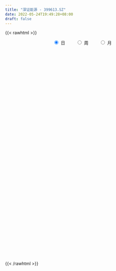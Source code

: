 ```yaml
---
title: "深证能源 - 399613.SZ"
date: 2022-05-24T19:49:28+08:00
draft: false
---
```

{{< rawhtml >}}
    <div style="text-align: center">
        <label style="padding: 1rem;"><input style="margin-right: .5rem" type="radio" name="period" value="D" checked onclick="period_change(this)">日</label>
        <label style="padding: 1rem;"><input style="margin-right: .5rem" type="radio" name="period" value="W" onclick="period_change(this)">周</label>
        <label style="padding: 1rem;"><input style="margin-right: .5rem" type="radio" name="period" value="M" onclick="period_change(this)">月</label>
    </div>
    <div id="chart" style="height: 700px;"></div> 
    <script type="text/javascript">
        const D_v = [6441498.0,5673724.0,4676236.0,4240497.0,3824669.0,5718782.0,4093089.0,2842720.0,3763361.0,4006305.0,4162959.0,3468387.0,3007134.0,4414670.0,5739989.0,5429266.0,4856929.0,4213219.0,3134733.0,6002585.0,4153706.0,4078444.0,3791552.0,3646839.0,3973241.0,4502533.0,3566719.0,3014659.0,4091315.0,4198822.0,3520391.0,6927317.0,4930037.0,3827609.0,3479111.0,2850427.0,3234829.0,3001667.0,2853673.0,3320290.0,3222885.0,3505434.0,4292246.0,4070363.0,3424221.0,4423843.0,4367012.0,5662358.0,7709014.0,6502116.0,6864488.0,5212598.0,5764140.0,4361285.0,4407833.0,5863137.0,5943909.0,3986778.0,4659357.0,6875617.0,6886948.0,8898779.0,8881910.0,8623758.0,8628143.0,8488003.0,9409494.0,8480406.0,7249201.0,6110791.0,6944668.0,6436720.0,7803963.0,8756089.0,9960903.0,10192334.0,8330668.0,7965507.0,8837374.0,8431984.0,8014868.0,6753713.0,8035115.0,8743429.0,11498291.0,11163740.0,8531400.0,8585998.0,12227989.0,12327138.0,12055462.0,10702971.0,10933326.0,8590466.0,8909580.0,8478150.0,8629903.0,7966230.0,8987711.0,8371309.0,9071665.0,7236398.0,6888608.0,7574388.0,8570375.0,7466259.0,7910711.0,6944543.0,7910898.0,7117196.0,7990840.0,6857229.0,8750520.0,5160991.0,5492502.0,6198344.0,6276548.0,7143831.0,5799572.0,5764732.0,5020383.0,4984306.0,4301000.0,4033172.0,4296713.0,4309469.0,3658241.0,5764961.0,6783997.0,8025663.0,7854900.0,8863524.0,7364985.0,6343635.0,6186521.0,5589179.0,6021372.0,7974178.0,8439775.0,8571880.0,7291721.0,6078535.0,6517482.0,5588433.0,8050422.0,6015749.0,6454080.0,11944621.0,10133559.0,10903085.0,6871677.0,9567363.0,11508371.0,9422152.0,7919968.0,9622801.0,6092759.0,6132851.0,7690526.0,9402791.0,9608619.0,7152618.0,7814638.0,5970314.0,6017148.0,5821758.0,7920013.0,5898196.0,4178826.0,5678672.0,7134141.0,5554554.0,6186073.0,4285972.0,4860206.0,4791376.0,4032018.0,4603150.0,4896895.0,6864054.0,6004950.0,5349334.0,6778902.0,5347691.0,4491590.0,4294924.0,4156474.0,6714874.0,6990032.0,6714128.0,5398568.0,9588207.0,8587601.0,6669398.0,5894582.0,9601792.0,11869651.0,9164358.0,8268389.0,8079795.0,7618364.0,5955092.0,6293745.0,6906361.0,7439884.0,6126045.0,6062775.0,5930807.0,5376602.0,6087489.0,6983874.0,6658945.0,4857925.0,4512097.0,4072668.0,4881818.0,4406584.0,4107976.0,5158112.0,4401801.0,4055932.0,3404507.0,3780606.0,4517177.0,5000344.0,8218715.0,5570155.0,5690844.0,5409572.0,5039304.0,4424128.0,6765270.0,6938132.0,6329563.0,6796081.0,7212551.0,6300820.0,5446524.0,5153869.0,6597603.0,6799788.0,5480526.0,4294000.0,5149138.0,5626594.0,4841510.0,4388797.0,6527055.0,5714049.0,6828767.0]
const D_histogram = [0.0,-3.1253296866,-4.3170574389,-1.0144623932,-2.077847186,-9.6314600317,-12.3261476559,-13.2537816072,-10.4452981284,-7.586590897,-2.8121096337,-0.5503802807,2.1107834424,8.7156474564,12.7121733741,16.1017248281,13.8410139783,15.3098739593,13.4199763903,17.4834585169,15.930579319,16.0070568801,12.6518741971,8.3885077202,5.5582625605,0.1521216476,-4.7633539951,-3.9076600811,1.227288826,4.2033354183,9.7458901733,7.2404884501,4.4135726978,2.1419570744,-5.8907207992,-10.36962319,-8.6129658407,-6.2736888325,-7.2487522829,-13.3336724043,-12.9132089346,-13.0700996832,-8.7478442736,-6.4389906571,-7.8867176345,-8.1992697406,-8.8993348774,-7.5043072516,-2.9373375595,3.0550486633,6.7515370266,5.507087998,1.1384950533,-5.3318771146,-6.7984531558,-4.5092501955,-3.5000991838,-6.6542773117,-2.4952673805,3.782638403,17.567035555,31.9239650291,40.1534958607,49.8635879877,52.5826871787,52.760564658,58.0058615849,48.9969614912,40.8345387991,25.1275081721,11.9588484036,11.7432241048,13.9650983564,18.9638102038,27.0040494727,29.6465480881,31.5280878522,34.5328659377,28.1468988983,32.9205057248,25.0167175665,25.621113999,33.7866539769,46.1732957247,66.2122728132,61.5281626604,63.9027387287,54.7536633383,50.0178030351,41.8924205276,23.9704020566,25.5924673071,12.392394792,-17.0746366119,-47.2713403476,-52.4704180205,-73.3983727948,-76.4005618033,-76.8190286589,-77.2844066066,-87.8627273483,-102.6742559851,-105.5448167735,-98.0983280502,-78.5473951034,-63.4655363473,-62.7010132436,-53.9780553195,-58.7565920993,-49.6235092906,-36.6011054755,-34.6585970576,-46.0039362313,-52.8163745512,-52.0056019523,-54.2025958835,-45.800406543,-38.2276520709,-38.0872456094,-32.2178668536,-26.1446892685,-22.8958994146,-18.4877060129,-16.7944527057,-13.5303962064,-10.9787317877,-3.7827828608,1.259540077,13.34526697,25.1173179706,34.9614123639,45.7186717706,48.4173655717,46.3236909066,40.001737491,36.8080597099,43.1133629631,47.3235351544,52.6814321604,50.6850063418,45.3291667586,43.6661425791,40.7716591393,33.2314725961,34.8938471116,29.9507083055,27.310371826,36.1556886958,35.5712343848,29.3053463187,24.1803753959,21.679513351,25.2124333122,19.3939578527,13.9694070362,2.4000241707,-8.17312173,-15.4823290718,-23.4015712816,-24.5769298369,-26.1598157277,-23.7170766065,-20.759042317,-16.813250022,-17.4756941286,-14.7608233677,-10.6594145226,-15.4961695881,-15.9552470224,-13.5146171596,-10.5462196912,-11.7875827481,-12.2791894777,-15.450056984,-28.6515512799,-33.4488929765,-39.4832532103,-45.4342724963,-33.7368029465,-14.4201921245,1.2499822145,13.6770522233,21.3588300311,22.8432620271,18.6378786472,15.7538571151,14.0315940931,18.4923383546,25.1169699019,28.206668818,27.236260116,27.4416944796,20.9908921668,19.8316045548,17.491851879,22.6034354246,34.1248523694,30.8271794969,25.6066612611,5.6373621324,-7.6556252647,-15.3384226637,-17.4200170718,-28.8048394891,-57.077840476,-67.7496996817,-64.4628196253,-50.3222992831,-35.0404542456,-14.7684738017,-0.6979990893,8.4735951778,12.2989576823,15.67193311,15.0988225796,9.2023695561,3.8599706964,1.065233371,-1.7796832205,-7.8385834777,-12.0355847461,-22.7418481552,-21.7762318652,-15.5818639528,-0.8330269846,12.2305859768,12.2085950955,16.514189715,5.0540798257,-10.3962538638,-16.6793114651,-39.9822451678,-61.8240456682,-60.4364210113,-50.7131597227,-36.265146243,-23.1163526181,-15.0587730349,-8.5170676827,-9.3703179292,-4.5846515171,-3.7166384267,-0.5268063644,9.7374163217,17.3301761781,17.8010362486,17.5838679225,27.3789616922,32.932518272,29.8541763976]
const D_fast = [0.0,-3.9066621083,-6.1776542203,-3.1286747729,-4.7115213622,-14.6729992158,-20.4492237539,-24.6903031071,-24.4931441604,-23.5310846533,-19.4596307984,-17.3354965155,-14.1466369319,-5.3628610538,1.8117082075,9.2266908685,10.4262335132,15.7225619841,17.1876585126,25.6220052685,28.0517709004,32.1300126815,31.9377985478,29.7715590009,28.3308794813,22.9627689803,16.8564548388,16.7352337326,22.1770048462,26.203885293,34.1829125914,33.4876329808,31.7641104029,30.0279840481,20.5226259747,13.4513177864,13.0547336755,13.8255884756,11.0383369545,1.6199987319,-1.187840032,-4.6122557013,-2.4769613602,-1.7778554079,-5.1972617939,-7.5596313352,-10.4845301913,-10.9655793784,-7.1329440763,-0.3767956877,5.0075769323,5.1398999032,1.0559307219,-6.7474107246,-9.9136000548,-8.7517096434,-8.6175834277,-13.4353308834,-9.9001377974,-2.6765724132,15.4995836276,37.8375043589,56.1054091557,78.2813982797,94.1461692653,107.5141879092,127.2609502323,130.5012905113,132.547502519,123.122348935,112.9434012674,115.6635829948,121.3767318355,131.1163962339,145.907647871,155.9617835084,165.7253452356,177.3633398055,178.0140974907,191.0178307484,189.3682219817,196.377896914,212.9901003861,236.920066065,273.5121113568,284.2100418692,302.5603026197,307.0996430638,314.8682335193,317.2159561438,305.286538187,313.3067202643,303.2047464472,269.4690558902,227.4545170676,209.1378348896,169.8602869167,147.7579574573,128.134733437,108.3482538377,75.8042512589,35.3241586258,6.0673936441,-11.0106996453,-11.0966154743,-11.881140805,-26.7918710122,-31.563426918,-51.0311117226,-54.3039062365,-50.4317787903,-57.1539196368,-80.0002428683,-100.0167748261,-112.2074027152,-127.9550456173,-131.0029579125,-132.9871164582,-142.368521399,-144.5536093567,-145.0166040886,-147.4917890885,-147.7055221899,-150.2108820592,-150.3294246114,-150.5224431397,-144.272189928,-138.914981971,-123.4929383354,-105.4415578422,-86.8571103579,-64.6701830086,-49.8671478146,-40.379899753,-36.7014187959,-30.6930816494,-13.6094376555,2.4316183244,20.9598733705,31.6346991374,37.6111512438,46.864662709,54.163094054,54.9307756599,65.3166119533,67.8611502236,72.0484067006,89.9326457444,98.2410000295,99.3014485431,100.2215714693,103.1405877622,112.9766160513,112.0066300551,110.0744309976,99.1050541748,86.4886278415,75.3088382318,61.5392032016,54.219612187,46.0967723644,42.6102423339,40.3785160442,40.1209958337,35.089628195,34.1142931139,35.5508483284,26.8400508658,22.3921616759,21.4541372488,21.7859797945,17.5977210506,14.0363169515,7.0029351992,-13.3614469167,-26.5210118574,-42.4261853938,-59.7357728039,-56.4725039907,-40.7609411998,-24.7782713072,-8.9319382425,4.089547073,11.2847945757,11.7388808577,12.7933236044,14.5789591056,23.6627879558,36.5666619786,46.7080280992,52.5466844262,59.6125424097,58.4094631386,62.2080766653,64.2412869593,75.003729361,95.0563593982,99.4654813999,100.6466284794,82.0866698837,66.8797761705,55.3623731055,48.9257744295,30.3397421399,-12.202718966,-39.8120030922,-52.6408279421,-51.0808824206,-44.5591509445,-27.9792889511,-14.083314011,-2.7933209495,4.1067809757,11.3977396808,14.5993347953,11.0034741608,6.6260679753,4.0976389926,0.807801596,-7.2107445306,-14.4166419856,-30.8083674334,-35.2868091098,-32.9879071855,-18.4473269635,-2.3260675079,0.7040903847,9.138232433,-1.0583575,-19.1077546554,-29.560640123,-62.8591351176,-100.1569470351,-113.878427631,-116.833456273,-111.4517293541,-104.0820238837,-99.7891375592,-95.3766991277,-98.5725288565,-94.9330253237,-94.99417184,-91.9360413687,-79.2374646022,-67.3121607013,-62.3910415687,-58.2122429141,-41.5724087214,-27.7857225735,-23.4005203486]
const D_slow = [0.0,-0.7813324217,-1.8605967814,-2.1142123797,-2.6336741762,-5.0415391841,-8.1230760981,-11.4365214999,-14.047846032,-15.9444937562,-16.6475211647,-16.7851162348,-16.2574203743,-14.0785085102,-10.9004651666,-6.8750339596,-3.414780465,0.4126880248,3.7676821224,8.1385467516,12.1211915813,16.1229558014,19.2859243507,21.3830512807,22.7726169208,22.8106473327,21.6198088339,20.6428938137,20.9497160202,22.0005498748,24.4370224181,26.2471445306,27.3505377051,27.8860269737,26.4133467739,23.8209409764,21.6676995162,20.0992773081,18.2870892374,14.9536711363,11.7253689026,8.4578439818,6.2708829134,4.6611352492,2.6894558405,0.6396384054,-1.585195314,-3.4612721269,-4.1956065167,-3.4318443509,-1.7439600943,-0.3671880948,-0.0825643314,-1.4155336101,-3.115146899,-4.2424594479,-5.1174842439,-6.7810535718,-7.4048704169,-6.4592108162,-2.0674519274,5.9135393298,15.951913295,28.4178102919,41.5634820866,54.7536232511,69.2550886474,81.5043290202,91.7129637199,97.9948407629,100.9845528638,103.92035889,107.4116334791,112.1525860301,118.9035983983,126.3152354203,134.1972573834,142.8304738678,149.8671985924,158.0973250236,164.3515044152,170.756782915,179.2034464092,190.7467703404,207.2998385437,222.6818792088,238.6575638909,252.3459797255,264.8504304843,275.3235356162,281.3161361303,287.7142529571,290.8123516551,286.5436925022,274.7258574153,261.6082529101,243.2586597114,224.1585192606,204.9537620959,185.6326604442,163.6669786072,137.9984146109,111.6122104175,87.087628405,67.4507796291,51.5843955423,35.9091422314,22.4146284015,7.7254803767,-4.680396946,-13.8306733148,-22.4953225792,-33.996306637,-47.2004002748,-60.2018007629,-73.7524497338,-85.2025513695,-94.7594643873,-104.2812757896,-112.335742503,-118.8719148202,-124.5958896738,-129.217816177,-133.4164293535,-136.7990284051,-139.543711352,-140.4894070672,-140.1745220479,-136.8382053054,-130.5588758128,-121.8185227218,-110.3888547792,-98.2845133863,-86.7035906596,-76.7031562868,-67.5011413594,-56.7228006186,-44.89191683,-31.7215587899,-19.0503072045,-7.7180155148,3.19852013,13.3914349148,21.6993030638,30.4227648417,37.9104419181,44.7380348746,53.7769570485,62.6697656447,69.9961022244,76.0411960734,81.4610744111,87.7641827392,92.6126722024,96.1050239614,96.7050300041,94.6617495716,90.7911673036,84.9407744832,78.796542024,72.2565880921,66.3273189404,61.1375583612,56.9342458557,52.5653223235,48.8751164816,46.210262851,42.3362204539,38.3474086983,34.9687544084,32.3321994856,29.3853037986,26.3155064292,22.4529921832,15.2901043632,6.9278811191,-2.9429321835,-14.3015003076,-22.7357010442,-26.3407490753,-26.0282535217,-22.6089904659,-17.2692829581,-11.5584674513,-6.8989977895,-2.9605335107,0.5473650125,5.1704496012,11.4496920767,18.5013592812,25.3104243102,32.1708479301,37.4185709718,42.3764721105,46.7494350802,52.4002939364,60.9315070287,68.638301903,75.0399672183,76.4493077514,74.5354014352,70.7007957693,66.3457915013,59.144581629,44.87512151,27.9376965896,11.8219916832,-0.7585831375,-9.5186966989,-13.2108151494,-13.3853149217,-11.2669161272,-8.1921767067,-4.2741934292,-0.4994877843,1.8011046047,2.7660972788,3.0324056216,2.5874848165,0.6278389471,-2.3810572395,-8.0665192783,-13.5105772446,-17.4060432328,-17.6142999789,-14.5566534847,-11.5045047108,-7.3759572821,-6.1124373257,-8.7115007916,-12.8813286579,-22.8768899498,-38.3329013669,-53.4420066197,-66.1202965504,-75.1865831111,-80.9656712656,-84.7303645244,-86.859631445,-89.2022109273,-90.3483738066,-91.2775334133,-91.4092350044,-88.9748809239,-84.6423368794,-80.1920778173,-75.7961108366,-68.9513704136,-60.7182408456,-53.2546967462]
const D_data = [['2021-05-13', 3118.9676, 3047.0236, 3036.1776, 3134.4942],['2021-05-14', 3047.7681, 2998.0508, 2986.3699, 3066.871],['2021-05-17', 3007.3852, 3007.3932, 2981.0341, 3040.8354],['2021-05-18', 3027.0599, 3067.0362, 3023.2657, 3073.4068],['2021-05-19', 3037.1591, 3016.8018, 3005.8264, 3044.4873],['2021-05-20', 2904.2733, 2906.8003, 2880.1531, 2931.0736],['2021-05-21', 2901.0064, 2930.131, 2898.399, 2962.3348],['2021-05-24', 2918.4175, 2930.7755, 2914.6785, 2961.0286],['2021-05-25', 2952.291, 2971.3733, 2891.8279, 2988.6453],['2021-05-26', 2954.7842, 2977.998, 2948.9489, 3002.1805],['2021-05-27', 2982.9594, 3016.2262, 2977.8184, 3034.6605],['2021-05-28', 3037.3588, 3000.0863, 2980.2166, 3051.1723],['2021-05-31', 3022.3943, 3016.7224, 2983.1006, 3025.0735],['2021-06-01', 3013.1476, 3093.4932, 2972.8732, 3095.4343],['2021-06-02', 3110.536, 3096.3962, 3095.8599, 3153.8702],['2021-06-03', 3115.8356, 3119.1426, 3113.8319, 3166.7995],['2021-06-04', 3057.2177, 3062.6721, 3005.5555, 3084.0692],['2021-06-07', 3067.6981, 3118.7736, 3067.6981, 3143.849],['2021-06-08', 3107.219, 3087.3682, 3068.2962, 3116.8233],['2021-06-09', 3109.9631, 3181.1648, 3074.5519, 3219.4396],['2021-06-10', 3180.9181, 3132.4466, 3128.5135, 3180.9181],['2021-06-11', 3153.8469, 3163.7139, 3137.1777, 3189.3814],['2021-06-15', 3179.8131, 3125.8402, 3089.1898, 3199.4211],['2021-06-16', 3141.6358, 3105.1352, 3101.759, 3178.1795],['2021-06-17', 3076.335, 3112.6039, 3074.032, 3157.7594],['2021-06-18', 3095.978, 3063.5076, 3035.8307, 3095.978],['2021-06-21', 3026.7988, 3042.9635, 3000.7601, 3091.8097],['2021-06-22', 3074.9305, 3103.8247, 3058.307, 3107.3868],['2021-06-23', 3103.5799, 3175.6225, 3084.1009, 3180.7355],['2021-06-24', 3178.6688, 3175.8245, 3140.3101, 3213.8611],['2021-06-25', 3245.5487, 3240.041, 3210.5744, 3254.0527],['2021-06-28', 3217.438, 3157.843, 3145.8345, 3217.438],['2021-06-29', 3149.4352, 3147.85, 3139.3729, 3198.579],['2021-06-30', 3155.9072, 3147.5516, 3113.7347, 3162.4828],['2021-07-01', 3132.5144, 3049.7361, 3037.617, 3132.5144],['2021-07-02', 3070.0394, 3057.3802, 3051.0932, 3098.4543],['2021-07-05', 3049.8887, 3123.7807, 3036.6431, 3125.7911],['2021-07-06', 3134.5945, 3139.2039, 3101.0218, 3148.5091],['2021-07-07', 3091.5391, 3098.6679, 3052.9988, 3104.3881],['2021-07-08', 3077.8954, 3009.554, 2995.3913, 3084.0429],['2021-07-09', 3004.7937, 3067.0887, 2989.6197, 3076.8848],['2021-07-12', 3086.8717, 3051.5685, 3040.391, 3095.17],['2021-07-13', 3057.0385, 3111.3097, 3043.5527, 3112.812],['2021-07-14', 3121.3265, 3098.748, 3096.0261, 3162.8161],['2021-07-15', 3064.7908, 3048.7631, 3009.7251, 3064.7908],['2021-07-16', 3043.6329, 3051.9901, 3031.8333, 3090.6129],['2021-07-19', 3088.7985, 3037.4463, 3032.2886, 3121.0122],['2021-07-20', 2968.2435, 3058.6449, 2941.8723, 3060.6692],['2021-07-21', 3083.569, 3109.8478, 3062.4153, 3121.2333],['2021-07-22', 3126.7065, 3155.88, 3118.4508, 3189.059],['2021-07-23', 3186.9976, 3156.9681, 3154.032, 3246.0402],['2021-07-26', 3176.5799, 3106.46, 3069.7189, 3180.3686],['2021-07-27', 3131.6977, 3054.6992, 3052.7802, 3172.0723],['2021-07-28', 3036.0668, 2997.14, 2946.3738, 3054.0817],['2021-07-29', 3049.9503, 3033.1256, 2996.4547, 3061.1848],['2021-07-30', 3055.6969, 3077.371, 3015.1568, 3114.8719],['2021-08-02', 3027.8478, 3066.3907, 2965.775, 3070.6949],['2021-08-03', 3044.9625, 3003.4484, 2989.8356, 3071.73],['2021-08-04', 3027.2524, 3093.1624, 3005.4648, 3093.1624],['2021-08-05', 3095.7691, 3147.58, 3088.4461, 3180.232],['2021-08-06', 3159.7498, 3304.103, 3159.3861, 3305.6706],['2021-08-09', 3379.4864, 3407.8232, 3338.7007, 3420.3347],['2021-08-10', 3401.1686, 3422.8395, 3380.2059, 3485.5548],['2021-08-11', 3454.6055, 3529.4295, 3406.7204, 3531.5356],['2021-08-12', 3523.6134, 3521.6889, 3467.9255, 3544.934],['2021-08-13', 3477.9497, 3546.9013, 3462.39, 3572.6753],['2021-08-16', 3572.1786, 3678.5072, 3567.8153, 3692.5346],['2021-08-17', 3668.9612, 3543.3659, 3542.239, 3671.6291],['2021-08-18', 3519.9668, 3555.8349, 3515.8785, 3619.7469],['2021-08-19', 3533.0425, 3436.5225, 3420.3875, 3533.0425],['2021-08-20', 3449.3379, 3419.0795, 3364.1836, 3480.1186],['2021-08-23', 3506.0651, 3569.2855, 3506.0651, 3589.4216],['2021-08-24', 3646.9327, 3630.7112, 3605.3794, 3678.9811],['2021-08-25', 3616.3177, 3714.0331, 3603.5214, 3718.3248],['2021-08-26', 3698.5861, 3822.5255, 3662.2821, 3877.9722],['2021-08-27', 3751.5615, 3824.134, 3744.2841, 3905.2034],['2021-08-30', 3816.2502, 3870.0615, 3787.7694, 3893.9511],['2021-08-31', 3846.1855, 3943.735, 3799.1768, 3965.1163],['2021-09-01', 3982.8423, 3862.9286, 3804.5521, 4036.0612],['2021-09-02', 3856.9178, 4044.9789, 3855.222, 4057.4663],['2021-09-03', 3996.55, 3923.8729, 3879.4571, 4067.1688],['2021-09-06', 3991.9117, 4054.9983, 3935.5549, 4055.7198],['2021-09-07', 4090.3302, 4222.4531, 4043.2801, 4239.7125],['2021-09-08', 4200.6388, 4389.7039, 4200.6388, 4397.2053],['2021-09-09', 4459.2032, 4647.2306, 4434.8742, 4703.9529],['2021-09-10', 4611.8928, 4461.0238, 4455.3779, 4635.8173],['2021-09-13', 4499.4975, 4626.5899, 4482.638, 4670.4947],['2021-09-14', 4618.6115, 4546.4909, 4491.2712, 4681.1099],['2021-09-15', 4531.2797, 4643.1643, 4463.4194, 4712.0729],['2021-09-16', 4783.8228, 4641.2772, 4641.2772, 4914.7095],['2021-09-17', 4561.4786, 4513.992, 4378.1306, 4698.2075],['2021-09-22', 4452.0002, 4775.307, 4431.3985, 4776.2181],['2021-09-23', 4806.761, 4614.66, 4534.4773, 4809.2165],['2021-09-24', 4550.5885, 4334.2898, 4311.0806, 4587.5091],['2021-09-27', 4373.3771, 4177.4358, 4098.7228, 4395.2069],['2021-09-28', 4251.7488, 4392.9594, 4246.4862, 4409.8838],['2021-09-29', 4322.8498, 4110.3601, 4097.2375, 4403.1837],['2021-09-30', 4132.4341, 4243.319, 4084.6808, 4246.0337],['2021-10-08', 4375.561, 4235.5126, 4123.0799, 4387.5381],['2021-10-11', 4254.5986, 4198.508, 4100.398, 4280.7994],['2021-10-12', 4193.7796, 4000.3555, 3942.3521, 4275.6419],['2021-10-13', 4019.4496, 3823.3664, 3730.9257, 4019.4496],['2021-10-14', 3794.7563, 3859.2306, 3737.2734, 3900.3845],['2021-10-15', 3839.3254, 3933.3545, 3802.4641, 3957.6324],['2021-10-18', 3935.6947, 4098.4358, 3929.5976, 4129.2836],['2021-10-19', 4108.1692, 4087.8598, 4043.471, 4176.8687],['2021-10-20', 3842.6337, 3906.951, 3817.168, 3940.6559],['2021-10-21', 3916.4242, 3989.7534, 3907.8684, 4054.3909],['2021-10-22', 3952.5493, 3788.0665, 3778.7048, 3991.3355],['2021-10-25', 3814.4882, 3930.95, 3776.8534, 3952.3251],['2021-10-26', 3979.5075, 4003.8757, 3916.9422, 4053.7224],['2021-10-27', 3907.0652, 3874.3745, 3850.9352, 3951.7344],['2021-10-28', 3794.7041, 3645.8357, 3584.2725, 3797.6856],['2021-10-29', 3645.0933, 3607.8691, 3580.5914, 3661.061],['2021-11-01', 3570.6162, 3637.3537, 3565.3599, 3682.501],['2021-11-02', 3667.5947, 3543.6455, 3472.8325, 3676.5663],['2021-11-03', 3578.427, 3641.8228, 3564.6201, 3681.1115],['2021-11-04', 3607.0436, 3628.1701, 3548.9669, 3628.1701],['2021-11-05', 3591.0689, 3511.0566, 3505.3385, 3591.0689],['2021-11-08', 3561.6665, 3555.4654, 3541.1336, 3587.6845],['2021-11-09', 3538.8928, 3550.4716, 3522.7706, 3571.1654],['2021-11-10', 3545.7873, 3503.274, 3433.2893, 3545.8083],['2021-11-11', 3496.1196, 3503.8343, 3462.1936, 3514.708],['2021-11-12', 3493.4431, 3453.4262, 3448.4596, 3501.1685],['2021-11-15', 3434.9065, 3455.0877, 3399.0117, 3461.2325],['2021-11-16', 3468.132, 3432.3567, 3425.6563, 3472.38],['2021-11-17', 3420.9498, 3491.1006, 3414.0134, 3493.5601],['2021-11-18', 3547.1291, 3476.2603, 3472.1112, 3570.888],['2021-11-19', 3450.0278, 3597.1262, 3431.2819, 3599.4911],['2021-11-22', 3635.7737, 3654.3048, 3614.6158, 3660.2481],['2021-11-23', 3654.5268, 3694.9207, 3630.3051, 3730.8437],['2021-11-24', 3723.6759, 3778.1157, 3723.6759, 3784.9835],['2021-11-25', 3771.7707, 3736.5364, 3721.236, 3790.7471],['2021-11-26', 3707.2048, 3702.955, 3676.4551, 3754.8402],['2021-11-29', 3628.0976, 3650.1205, 3611.2436, 3663.5149],['2021-11-30', 3677.6538, 3684.0683, 3656.1183, 3741.715],['2021-12-01', 3681.5281, 3834.8288, 3670.208, 3834.8288],['2021-12-02', 3850.6684, 3866.1849, 3828.2402, 3899.0586],['2021-12-03', 3853.3272, 3941.2511, 3826.9706, 3957.995],['2021-12-06', 3952.0956, 3896.088, 3886.0105, 3967.8942],['2021-12-07', 3927.4762, 3870.6843, 3792.7716, 3935.8927],['2021-12-08', 3893.8096, 3933.3594, 3872.758, 3940.7938],['2021-12-09', 3932.4613, 3940.6627, 3910.4366, 3987.9769],['2021-12-10', 3910.0395, 3886.3427, 3868.3147, 3927.7918],['2021-12-13', 3953.5156, 4016.8441, 3953.5156, 4043.1085],['2021-12-14', 4011.8666, 3956.0689, 3935.073, 4015.439],['2021-12-15', 3952.0169, 3993.2626, 3936.3203, 4029.222],['2021-12-16', 4020.0443, 4186.6221, 4020.0443, 4186.6221],['2021-12-17', 4214.5359, 4127.972, 4125.0113, 4242.4778],['2021-12-20', 4121.2935, 4073.7, 4049.4336, 4143.4983],['2021-12-21', 4044.4772, 4089.0052, 4022.819, 4101.7423],['2021-12-22', 4108.8756, 4130.8776, 4077.2974, 4169.8771],['2021-12-23', 4125.7571, 4240.2447, 4110.0715, 4277.3229],['2021-12-24', 4230.223, 4147.6209, 4136.5576, 4232.2932],['2021-12-27', 4143.9108, 4148.927, 4133.852, 4204.4277],['2021-12-28', 4151.1484, 4046.1199, 4017.4033, 4162.2046],['2021-12-29', 4032.2761, 4009.8568, 3999.2182, 4058.4872],['2021-12-30', 4002.6202, 4005.977, 3990.9057, 4031.4802],['2021-12-31', 3981.2988, 3953.9247, 3950.8704, 3994.3292],['2022-01-04', 4018.1421, 4006.1972, 3990.0128, 4032.7879],['2022-01-05', 4006.8927, 3984.0061, 3923.1908, 4032.0838],['2022-01-06', 3957.4902, 4026.6631, 3956.712, 4059.5575],['2022-01-07', 4028.4122, 4039.0167, 4028.4122, 4111.3621],['2022-01-10', 4036.8008, 4063.4756, 4009.8804, 4068.9928],['2022-01-11', 4035.7348, 4008.6646, 3998.5361, 4067.3367],['2022-01-12', 4033.1389, 4050.8661, 4025.9035, 4072.4446],['2022-01-13', 4069.4104, 4083.327, 4060.4284, 4168.3817],['2022-01-14', 4044.5804, 3965.1006, 3958.0692, 4044.61],['2022-01-17', 3989.346, 3998.7299, 3953.7146, 4003.0077],['2022-01-18', 3989.0253, 4033.8546, 3965.0626, 4058.75],['2022-01-19', 4055.5344, 4050.2921, 4024.615, 4129.2514],['2022-01-20', 4018.8087, 3997.6424, 3972.5933, 4030.401],['2022-01-21', 4002.4936, 3996.6463, 3964.0849, 4030.3936],['2022-01-24', 3970.4723, 3945.4611, 3925.4338, 3983.2942],['2022-01-25', 3920.7077, 3760.2573, 3754.921, 3927.7693],['2022-01-26', 3785.67, 3793.3913, 3750.2133, 3829.4275],['2022-01-27', 3803.568, 3719.4656, 3719.4656, 3820.5102],['2022-01-28', 3764.626, 3652.6282, 3599.4818, 3764.626],['2022-02-07', 3762.7372, 3855.0068, 3755.8829, 3873.1693],['2022-02-08', 3891.6013, 4011.845, 3882.2261, 4012.3142],['2022-02-09', 3979.7246, 4052.0662, 3942.3931, 4088.8371],['2022-02-10', 4025.3735, 4090.1989, 3997.0869, 4095.4598],['2022-02-11', 4072.3147, 4096.5229, 4058.6071, 4158.4669],['2022-02-14', 4122.5452, 4059.4151, 4034.6114, 4156.5967],['2022-02-15', 4056.5657, 3996.0519, 3959.338, 4058.0385],['2022-02-16', 3992.8567, 4006.4873, 3942.1623, 4011.927],['2022-02-17', 3987.3371, 4020.343, 3939.6101, 4034.7069],['2022-02-18', 4007.6504, 4118.7605, 3990.8461, 4130.1386],['2022-02-21', 4142.6368, 4194.684, 4096.9679, 4198.5043],['2022-02-22', 4166.961, 4200.3026, 4134.8236, 4253.6412],['2022-02-23', 4176.2284, 4180.5642, 4120.5088, 4193.6533],['2022-02-24', 4168.3616, 4219.3025, 4147.3592, 4274.5076],['2022-02-25', 4186.4188, 4143.3403, 4098.3423, 4232.9291],['2022-02-28', 4175.2373, 4211.1188, 4159.5211, 4222.9793],['2022-03-01', 4219.6008, 4208.1856, 4151.6648, 4253.1439],['2022-03-02', 4305.702, 4332.3088, 4246.2481, 4355.5414],['2022-03-03', 4373.1195, 4488.6951, 4354.85, 4500.3736],['2022-03-04', 4426.124, 4360.6006, 4329.9658, 4464.059],['2022-03-07', 4481.5725, 4346.3126, 4313.4719, 4505.3837],['2022-03-08', 4273.0838, 4116.4278, 4092.5019, 4308.4717],['2022-03-09', 4152.9169, 4119.8105, 3925.4239, 4221.0065],['2022-03-10', 4050.6072, 4134.3393, 3974.194, 4161.2576],['2022-03-11', 4097.5772, 4174.6782, 4017.181, 4182.97],['2022-03-14', 4107.5055, 4011.895, 4006.7892, 4224.0376],['2022-03-15', 3960.9341, 3665.4705, 3664.9428, 3960.9341],['2022-03-16', 3731.8709, 3735.4529, 3548.4945, 3754.8213],['2022-03-17', 3760.6339, 3840.1096, 3699.6978, 3876.4618],['2022-03-18', 3882.3162, 3978.1419, 3874.6577, 3985.5728],['2022-03-21', 3982.4232, 4037.2783, 3970.2722, 4059.0944],['2022-03-22', 4052.2562, 4174.7004, 4052.2562, 4197.8974],['2022-03-23', 4185.2585, 4182.0614, 4128.9151, 4212.3892],['2022-03-24', 4216.6081, 4185.0993, 4174.8982, 4268.5794],['2022-03-25', 4144.0744, 4160.3141, 4122.9659, 4218.789],['2022-03-28', 4117.0802, 4184.5293, 4091.2284, 4237.1437],['2022-03-29', 4150.2387, 4154.6842, 4123.5449, 4201.2114],['2022-03-30', 4137.8975, 4080.2489, 4030.332, 4151.0392],['2022-03-31', 4073.8942, 4062.2634, 4015.2118, 4093.6236],['2022-04-01', 4024.9353, 4074.5067, 4015.9772, 4103.8022],['2022-04-06', 4061.3641, 4058.6844, 3956.523, 4081.1295],['2022-04-07', 4023.1509, 3990.5925, 3983.6703, 4047.7192],['2022-04-08', 3991.8552, 3977.9849, 3897.1031, 4030.4759],['2022-04-11', 3955.2756, 3841.2156, 3828.1904, 3955.2756],['2022-04-12', 3860.8141, 3941.6641, 3818.0753, 3947.0681],['2022-04-13', 3934.55, 4009.4262, 3924.3518, 4073.6895],['2022-04-14', 4039.2173, 4164.4117, 3994.5591, 4168.6417],['2022-04-15', 4272.058, 4221.0586, 4192.1965, 4324.2783],['2022-04-18', 4124.2144, 4100.3777, 4075.3357, 4178.5784],['2022-04-19', 4116.5061, 4176.4458, 4064.9567, 4191.4466],['2022-04-20', 4094.1349, 3967.0944, 3956.2704, 4129.8562],['2022-04-21', 3975.7355, 3840.8262, 3821.7462, 3991.9163],['2022-04-22', 3801.2929, 3884.333, 3787.2409, 3917.7298],['2022-04-25', 3805.8947, 3565.3519, 3561.3832, 3805.8947],['2022-04-26', 3543.8945, 3415.8561, 3413.0431, 3577.5183],['2022-04-27', 3365.9566, 3595.8572, 3365.9566, 3599.7182],['2022-04-28', 3589.2064, 3677.31, 3567.1436, 3708.3651],['2022-04-29', 3732.3215, 3757.1059, 3617.538, 3758.7159],['2022-05-05', 3782.6933, 3780.7125, 3734.8521, 3812.0893],['2022-05-06', 3682.941, 3747.277, 3655.1239, 3821.1968],['2022-05-09', 3680.6755, 3746.1722, 3610.7445, 3746.1722],['2022-05-10', 3658.1321, 3649.1485, 3552.5986, 3658.1321],['2022-05-11', 3628.8685, 3712.0781, 3627.6387, 3758.339],['2022-05-12', 3724.3884, 3662.0046, 3598.8055, 3759.6191],['2022-05-13', 3667.9969, 3687.3704, 3640.802, 3716.7842],['2022-05-16', 3741.9877, 3803.3872, 3715.1972, 3805.6479],['2022-05-17', 3808.4931, 3816.8416, 3756.9404, 3839.7127],['2022-05-18', 3792.6677, 3751.7918, 3722.0635, 3796.8343],['2022-05-19', 3675.1727, 3746.9306, 3644.56, 3751.4398],['2022-05-20', 3750.4639, 3906.165, 3750.2896, 3906.9087],['2022-05-23', 3921.7243, 3909.6251, 3869.608, 3965.0875],['2022-05-24', 3905.2017, 3825.2224, 3825.2224, 4001.1514]]
const W_v = [16824040.0,28108377.0,20939931.0,25212832.0,26420156.0,23731818.0,26258816.0,33587160.0,28978251.0,30878467.0,21538396.0,14026510.0,14919792.0,12622726.0,9143393.0,9921875.0,13315769.0,14283621.0,12128728.0,11408415.0,11286460.0,8340042.0,10534355.0,11969735.0,15985926.0,16360614.0,12475821.0,11758082.0,16035220.0,18952981.0,6325297.0,4713289.0,13880364.0,13472748.0,14415149.0,10762766.0,7798115.0,5333722.0,8712340.0,7818122.0,6522962.0,4641205.0,12076153.0,14879552.0,17950003.0,11037785.0,10178378.0,10534134.0,11029222.0,12319389.0,10295594.0,8998309.0,7475195.0,11709592.0,17130055.0,16744094.0,13984171.0,12440597.0,9758003.0,10287305.0,16555413.0,13486761.0,9199739.0,18022402.0,13424190.0,13618428.0,10870895.0,12277253.0,15142328.0,11952993.0,7828433.0,10045920.0,8435386.0,7092476.0,6789642.0,3756254.0,8292568.0,17901990.0,14042536.0,10669014.0,13266975.0,17508762.0,27273377.0,32062488.0,26141143.0,33311780.0,26473361.0,29781264.0,37889974.0,38490100.0,38324885.0,9953425.0,23229119.0,24650767.0,17449466.0,17905843.0,17709484.0,22585676.0,19293661.0,18573325.0,16382547.0,12176268.0,10339028.0,12679104.0,14532010.0,11763312.0,9899430.0,13868716.0,15986176.0,18034270.0,18059760.0,22269144.0,11144641.0,1336158.0,7584128.0,10128250.0,7080602.0,8410010.0,7846564.0,6810558.0,8495588.0,9921176.0,8028581.0,8973112.0,14177868.0,12023643.0,12085912.0,18759731.0,10118666.0,8678611.0,16642454.0,15569201.0,18231717.0,21726843.0,18080240.0,18874981.0,13550980.0,14190048.0,12128449.0,10892783.0,10702816.0,16083381.0,11344969.0,6336347.0,8041533.0,8647573.0,11578601.0,10525154.0,8586475.0,7358165.0,3386352.0,10231380.0,27405637.0,18983558.0,16076798.0,12411773.0,21087876.0,14559223.0,24348403.0,14298156.0,11999523.0,14680116.0,10482256.0,11119710.0,6148517.0,2626922.0,16581007.0,12494163.0,8457976.0,10583618.0,15307785.0,18993187.0,32152938.0,20731006.0,17849068.0,17343245.0,25366052.0,20082115.0,25819025.0,17110000.0,17543666.0,25254882.0,24119010.0,11174334.0,10718390.0,22678350.0,19023214.0,17478057.0,17078119.0,13098568.0,12492873.0,20798342.0,24926422.0,22510127.0,20743598.0,14686399.0,36649801.0,22553273.0,18243732.0,23447988.0,21582687.0,15914165.0,18391906.0,22014501.0,15633344.0,19716107.0,31104988.0,25608993.0,28352609.0,43520593.0,38194560.0,43150009.0,41580401.0,46194288.0,53727987.0,30226763.0,33983863.0,8987711.0,39142368.0,38802786.0,35876776.0,30910797.0,24103593.0,24813381.0,38452707.0,34211025.0,34048051.0,42598431.0,48272648.0,37458905.0,33978666.0,31627429.0,28732266.0,22572722.0,29894135.0,25005553.0,37278536.0,43199781.0,36215385.0,32465872.0,29964835.0,21981143.0,13615845.0,24921349.0,26134003.0,34041597.0,11747344.0,28325786.0,26533094.0,12542816.0]
const W_histogram = [0.0,3.5196909402,4.6465267829,8.2303160091,4.9286085112,15.1876874857,25.5507303941,42.3472797745,48.7709479338,51.6159566027,47.0053934977,38.8696076464,31.5667407961,13.1888260189,2.4944190113,-12.8698182439,-17.4278516086,-29.5807561096,-40.0409089363,-44.8914227103,-53.628356589,-57.5509198535,-52.874066152,-47.798012686,-31.3015094919,-21.8839842778,-21.9587641126,-16.4485939487,-19.3022183608,-45.6023757154,-57.7179909944,-56.6289060724,-51.9030327558,-40.8628757811,-31.6146183588,-36.7900912597,-31.3232873991,-27.3487663692,-22.6244192328,-26.6189903543,-29.9642614067,-27.5328336226,-15.5379711383,1.0636967625,1.5915673552,-8.1856215408,-15.2160088261,-18.2923936969,-30.7974246994,-33.7680378067,-41.4385185825,-37.3649866686,-29.6903943733,-16.1990709636,-14.1694262115,-4.5501199982,-1.8745298443,2.5294104861,2.5880258261,6.0941621895,11.2428945252,21.2397265854,28.2307351934,23.2843731288,7.9679766925,4.7972114564,8.0584037567,10.0441729135,16.3561500978,10.8969500335,7.6867220675,9.2108053224,9.959447587,4.1237030894,-2.0816613269,-3.4810506655,1.0860815953,8.3685663719,11.1886343406,10.7517750849,18.1642637518,31.3237344714,48.8057225779,58.4443493906,70.7831108543,81.7070538667,87.598987723,110.6301662873,120.4779762395,136.2623113804,117.0269104695,92.9530546212,64.8358240085,37.0669047802,8.3480584137,-4.5072678501,-25.9994128031,-34.7668443493,-32.0252799826,-34.6085375519,-32.069271066,-34.8202521992,-33.0657173825,-30.6555392547,-32.8790081857,-41.3959365985,-43.5616090964,-41.1355800488,-37.3603060166,-24.7408041233,-9.0453142589,-2.2924328515,-4.8449343847,-8.75139293,-1.7299614214,-2.2028059206,-2.2540464831,-5.7811834285,-8.1282747262,-16.1625474994,-14.0100425733,-10.6192554897,-7.9215429456,-3.6312636638,5.5492745193,14.1359691588,23.4248365152,27.247771818,26.5110713407,14.4614063052,-1.552427765,-6.5508632556,-0.7968158083,-10.7337921049,-6.7394683049,-20.2601759636,-34.6542447598,-42.0998656601,-44.3038739845,-41.3196313144,-38.0739088189,-32.916116025,-31.4935788122,-25.2853159284,-21.1543840324,-18.6054032959,-15.3513233513,-6.7846559041,-1.8458246554,7.9211122373,10.7358075148,22.2300536913,41.7386788569,44.2526755652,47.017772386,49.8336314442,52.8198490792,53.0749117372,55.0866135485,50.7699106007,43.7378156266,30.0828811346,25.5720682261,14.1182801931,3.0180107592,1.9703348317,8.9838541767,2.2418587656,-8.5346321946,-11.424988344,-5.7300520655,8.0613864019,19.8821564493,27.1958502962,25.2053573307,26.4593001656,24.7116937351,18.51542635,15.7879183061,8.4875537051,6.4114573181,-0.0307461494,-9.8339898931,-6.0094207138,5.6138905361,-0.2785406184,3.0482074773,-1.9303670934,-8.1930710113,-17.8245314177,-22.7730933935,-15.582567763,-8.3610523434,-6.7153427592,-7.7894257275,9.9388935425,17.9509123652,17.2521036819,19.8896955271,23.9645747509,31.1262579228,26.9331361143,33.4423479716,23.3191950138,15.5252805721,7.9813411581,8.6343640189,2.5920203515,12.2132000771,32.145092052,33.7693018868,57.7634209716,74.9045715864,114.5957361841,135.1795406073,127.5516019185,108.0128731036,87.0941187729,47.4236439042,7.9825409561,-31.4932585048,-63.5282094071,-86.5747517994,-89.7336388821,-82.4740652196,-60.4232323529,-48.8313753093,-25.3670261587,-9.7997228768,-13.5910490342,-11.4946531292,-15.9391704676,-17.4837622738,-41.057522182,-26.8266298463,-16.4945485119,-8.9607230123,8.741117033,6.1380111227,-9.746726498,-8.9329228733,-14.7769301159,-25.1376600749,-16.0567724792,-32.2311309568,-49.9439356891,-60.0865630436,-68.0115489825,-56.190047822,-51.6119931037]
const W_fast = [0.0,4.3996136752,6.6880812136,12.3294494421,10.259894072,24.3158949179,41.0666204249,68.4499897489,87.0663948916,102.8153927113,109.9561779807,111.5377940409,112.1266123897,97.0459041172,86.9751018624,68.3934100462,59.4784137794,39.9303202509,19.4599401902,3.3865707387,-18.7574522873,-37.0677455152,-45.6094083517,-52.4828580572,-43.8117322361,-39.8652030915,-45.4296739543,-44.0316522776,-51.7108312799,-89.4115825634,-115.956695591,-129.0248371871,-137.2747220594,-136.45028403,-135.1056811974,-149.4786769132,-151.8426949024,-154.7053654648,-155.6371231367,-166.2864418466,-177.1227782508,-181.5745588723,-173.4641891726,-156.5965970812,-155.6708346496,-167.4944289309,-178.3288184227,-185.9783017177,-206.1826888951,-217.5953114541,-235.6254218755,-240.8931366287,-240.6411429268,-231.199587258,-232.7122990587,-224.2305228449,-222.0235651521,-216.9872722002,-216.2816504037,-211.251973493,-203.292517526,-187.9857538193,-173.9370614131,-173.0623301955,-186.3867324587,-188.3581948306,-183.0824015911,-178.5855892059,-168.1845744972,-170.9195370531,-172.2080845022,-168.3812999168,-165.1427957553,-169.9476144807,-176.6733942286,-178.9430462337,-174.104393574,-164.7297672045,-159.1125406505,-156.8614561351,-144.9079015302,-123.9174971927,-94.2340784418,-69.9843642815,-39.9498251042,-8.5991186251,19.1925621619,69.8812822981,109.8485863102,159.6984992962,169.7198260026,168.8842338096,156.9759591991,138.4737661657,111.8419344027,97.8597911763,69.8677930226,52.4086503891,47.1438947602,35.9085028029,30.4304515223,18.9744073393,12.4625128103,7.2088061245,-3.234414853,-22.1003274154,-35.1564021874,-43.014268152,-48.5790706239,-42.1447697615,-28.7106084618,-22.5308352672,-26.2945703967,-32.3888771745,-25.7999360212,-26.8234820006,-27.4382341839,-32.4106669863,-36.7898269656,-48.8647366136,-50.2147423308,-49.4787691197,-48.761442312,-45.3789789462,-34.8111221332,-22.6904352041,-7.5453587188,3.0895195385,8.9805868963,0.5462734371,-15.8556675743,-22.4918188788,-16.9369753836,-29.5573997064,-27.2479429826,-45.8336946323,-68.8913246184,-86.8619119337,-100.1418887543,-107.4875539127,-113.7603086219,-116.8315448343,-123.2824023245,-123.3954684228,-124.5531325349,-126.6555026224,-127.2392535157,-120.3687500444,-115.8913749596,-104.1441600076,-98.6455128514,-81.593753252,-51.6504583722,-38.0732927726,-23.5537528553,-8.279485936,7.9116939687,21.435484561,37.2188397595,45.5946144619,49.4969733944,43.362759186,45.244963334,37.3207453493,26.9749786052,26.4198863856,35.6793692748,29.4978385551,16.5876895463,10.8410863109,15.103509573,30.9102946408,47.7016038006,61.8142602215,66.1251065887,73.993874465,78.4241914683,76.8567806706,78.0762522033,72.8977760286,72.4245439711,65.9746539663,53.7129127492,56.0351267501,69.061910634,63.099844325,67.18864429,61.7274779459,53.4165062752,39.3289130144,28.6870776903,31.98196138,37.1132137138,37.0800876082,34.058648208,54.2716908636,66.7714377776,70.3856550148,77.9956707418,88.0616936533,103.0049413059,105.545103526,120.4149023761,116.1215481718,112.2089538731,106.6603497487,109.4719636142,104.0776250347,116.7521047796,144.7202697675,154.786805074,193.2217794017,229.089072913,297.4291715568,351.8078611318,376.0678229227,383.5323123837,384.3870877461,356.5725238535,319.1270561445,271.7779420574,223.8609388033,179.1707084612,153.578411658,140.2194690155,147.164493794,146.5485070102,163.6710996212,176.7884721839,169.599383768,168.8221163906,160.3928064353,154.4772740607,120.6391336071,128.1633684812,134.3718126876,139.6654574341,159.5525767376,158.483973608,140.1625543629,138.7431272692,129.2048874976,112.5597425199,117.6264369958,93.3942957789,63.1955071244,38.031239009,13.1033658245,10.8773550295,2.5524114719]
const W_slow = [0.0,0.879922735,2.0415544308,4.099133433,5.3312855608,9.1282074322,15.5158900308,26.1027099744,38.2954469578,51.1994361085,62.950784483,72.6681863946,80.5598715936,83.8570780983,84.4806828511,81.2632282901,76.906265388,69.5110763606,59.5008491265,48.2779934489,34.8709043017,20.4831743383,7.2646578003,-4.6848453712,-12.5102227442,-17.9812188136,-23.4709098418,-27.5830583289,-32.4086129191,-43.809206848,-58.2387045966,-72.3959311147,-85.3716893036,-95.5874082489,-103.4910628386,-112.6885856535,-120.5194075033,-127.3565990956,-133.0127039038,-139.6674514924,-147.1585168441,-154.0417252497,-157.9262180343,-157.6602938437,-157.2624020049,-159.3088073901,-163.1128095966,-167.6859080208,-175.3852641957,-183.8272736474,-194.186903293,-203.5281499601,-210.9507485535,-215.0005162944,-218.5428728472,-219.6804028468,-220.1490353078,-219.5166826863,-218.8696762298,-217.3461356824,-214.5354120511,-209.2254804048,-202.1677966064,-196.3467033242,-194.3547091511,-193.155406287,-191.1408053478,-188.6297621194,-184.540724595,-181.8164870866,-179.8948065697,-177.5921052391,-175.1022433424,-174.07131757,-174.5917329018,-175.4619955681,-175.1904751693,-173.0983335764,-170.3011749912,-167.61323122,-163.072165282,-155.2412316642,-143.0398010197,-128.428713672,-110.7329359585,-90.3061724918,-68.4064255611,-40.7488839892,-10.6293899294,23.4361879157,52.6929155331,75.9311791884,92.1401351906,101.4068613856,103.493875989,102.3670590265,95.8672058257,87.1754947384,79.1691747427,70.5170403548,62.4997225883,53.7946595385,45.5282301929,37.8643453792,29.6445933328,19.2956091831,8.405206909,-1.8786881032,-11.2187646073,-17.4039656382,-19.6652942029,-20.2384024158,-21.4496360119,-23.6374842445,-24.0699745998,-24.62067608,-25.1841877007,-26.6294835579,-28.6615522394,-32.7021891143,-36.2046997576,-38.85951363,-40.8398993664,-41.7477152824,-40.3603966525,-36.8264043628,-30.970195234,-24.1582522795,-17.5304844444,-13.9151328681,-14.3032398093,-15.9409556232,-16.1401595753,-18.8236076015,-20.5084746777,-25.5735186686,-34.2370798586,-44.7620462736,-55.8380147697,-66.1679225983,-75.6863998031,-83.9154288093,-91.7888235123,-98.1101524944,-103.3987485025,-108.0500993265,-111.8879301643,-113.5840941404,-114.0455503042,-112.0652722449,-109.3813203662,-103.8238069434,-93.3891372291,-82.3259683378,-70.5715252413,-58.1131173803,-44.9081551105,-31.6394271762,-17.867773789,-5.1752961389,5.7591577678,13.2798780514,19.672895108,23.2024651562,23.956967846,24.4495515539,26.6955150981,27.2559797895,25.1223217409,22.2660746549,20.8335616385,22.848908239,27.8194473513,34.6184099253,40.919749258,47.5345742994,53.7124977332,58.3413543207,62.2883338972,64.4102223235,66.013086653,66.0054001157,63.5469026424,62.0445474639,63.4480200979,63.3783849434,64.1404368127,63.6578450393,61.6095772865,57.1534444321,51.4601710837,47.564529143,45.4742660571,43.7954303673,41.8480739355,44.3327973211,48.8205254124,53.1335513329,58.1059752147,64.0971189024,71.8786833831,78.6119674117,86.9725544046,92.802353158,96.683673301,98.6790085906,100.8375995953,101.4856046832,104.5389047025,112.5751777155,121.0175031872,135.4583584301,154.1845013267,182.8334353727,216.6283205245,248.5162210042,275.5194392801,297.2929689733,309.1488799493,311.1445151883,303.2712005622,287.3891482104,265.7454602605,243.31205054,222.6935342351,207.5877261469,195.3798823196,189.0381257799,186.5881950607,183.1904328021,180.3167695198,176.3319769029,171.9610363345,161.696655789,154.9899983274,150.8663611995,148.6261804464,150.8114597046,152.3459624853,149.9092808608,147.6760501425,143.9818176135,137.6974025948,133.683209475,125.6254267358,113.1394428135,98.1178020526,81.114914807,67.0674028515,54.1644045756]
const W_data = [['2017-07-14', 3916.4929, 3882.3259, 3797.6163, 3937.783],['2017-07-21', 3875.5518, 3937.4782, 3688.6072, 3964.2539],['2017-07-28', 3926.2292, 3923.5838, 3882.7722, 3957.3209],['2017-08-04', 3929.5685, 3972.7818, 3917.6767, 4055.8433],['2017-08-11', 3958.6292, 3893.1935, 3883.7376, 4073.4833],['2017-08-18', 3915.2572, 4091.1872, 3907.2149, 4100.2133],['2017-08-25', 4091.7865, 4166.5932, 4030.2843, 4183.0243],['2017-09-01', 4162.3631, 4351.2139, 4148.6724, 4383.0593],['2017-09-08', 4378.6399, 4325.4186, 4298.1625, 4388.3034],['2017-09-15', 4303.832, 4352.4419, 4283.6349, 4440.7001],['2017-09-22', 4330.8033, 4301.967, 4279.1836, 4419.3255],['2017-09-29', 4288.3633, 4267.369, 4193.7624, 4291.4951],['2017-10-13', 4304.4418, 4275.1505, 4209.6708, 4331.5952],['2017-10-20', 4275.6252, 4096.3381, 4015.6888, 4276.202],['2017-10-27', 4085.0797, 4132.0712, 4068.8805, 4166.9395],['2017-11-03', 4131.7984, 4010.4711, 3983.8413, 4135.5523],['2017-11-10', 4001.9409, 4090.9845, 3972.2298, 4145.5608],['2017-11-17', 4083.9672, 3941.9901, 3933.4914, 4141.7336],['2017-11-24', 3916.7288, 3883.0738, 3819.0605, 3957.9934],['2017-12-01', 3892.2947, 3885.411, 3840.4328, 3923.698],['2017-12-08', 3896.6256, 3766.1671, 3723.9781, 3931.1331],['2017-12-15', 3767.6491, 3751.4408, 3734.0344, 3817.8728],['2017-12-22', 3762.7039, 3818.9028, 3734.6669, 3838.9621],['2017-12-29', 3805.5291, 3810.1149, 3704.7274, 3821.0609],['2018-01-05', 3820.5042, 3978.8232, 3815.2244, 4031.8843],['2018-01-12', 3984.3318, 3936.8741, 3929.5788, 4067.1756],['2018-01-19', 3935.9932, 3822.6639, 3761.5302, 3939.5994],['2018-01-26', 3824.0858, 3888.3502, 3816.4211, 3954.9489],['2018-02-02', 3894.2908, 3772.0654, 3616.617, 3939.0243],['2018-02-09', 3715.1302, 3367.4928, 3335.3782, 3852.0021],['2018-02-14', 3380.8192, 3392.233, 3341.861, 3429.0047],['2018-02-23', 3419.0741, 3472.5602, 3408.167, 3477.6772],['2018-03-02', 3483.755, 3479.0577, 3432.6909, 3511.8315],['2018-03-09', 3478.8435, 3550.8076, 3440.3096, 3551.8931],['2018-03-16', 3560.7974, 3540.0731, 3537.9977, 3605.5182],['2018-03-23', 3531.5139, 3327.3906, 3284.9522, 3555.918],['2018-03-30', 3304.9985, 3417.5652, 3266.0712, 3425.0377],['2018-04-04', 3416.2956, 3383.2058, 3343.282, 3424.9769],['2018-04-13', 3378.2325, 3377.5403, 3334.234, 3444.4007],['2018-04-20', 3372.3722, 3230.9608, 3228.3654, 3387.3347],['2018-04-27', 3234.6731, 3175.9559, 3149.3145, 3283.5808],['2018-05-04', 3196.6108, 3201.2747, 3158.7248, 3214.518],['2018-05-11', 3206.1656, 3320.7276, 3206.1656, 3350.0863],['2018-05-18', 3271.7203, 3427.7389, 3233.6291, 3433.0806],['2018-05-25', 3448.3087, 3251.3092, 3248.5995, 3449.457],['2018-06-01', 3227.2028, 3071.761, 3044.7868, 3241.1598],['2018-06-08', 3078.2303, 3028.141, 3008.445, 3116.9062],['2018-06-15', 3014.2287, 3013.1829, 2981.4341, 3068.4856],['2018-06-22', 2978.9677, 2808.467, 2724.3721, 2993.57],['2018-06-29', 2855.7875, 2834.3829, 2735.947, 2863.4209],['2018-07-06', 2849.3081, 2689.3658, 2627.2382, 2849.4519],['2018-07-13', 2695.4243, 2766.7519, 2689.1519, 2795.8021],['2018-07-20', 2779.3725, 2787.234, 2735.3134, 2806.1701],['2018-07-27', 2782.259, 2868.7384, 2770.9112, 2892.1018],['2018-08-03', 2855.2181, 2724.0174, 2660.3477, 2897.4421],['2018-08-10', 2721.8973, 2811.9549, 2687.9898, 2848.4037],['2018-08-17', 2778.3479, 2724.2846, 2718.5655, 2869.7078],['2018-08-24', 2726.7129, 2734.025, 2672.2731, 2782.9988],['2018-08-31', 2733.3546, 2662.4087, 2658.9027, 2759.9844],['2018-09-07', 2663.5963, 2687.6317, 2628.6872, 2709.6721],['2018-09-14', 2688.1485, 2707.8317, 2647.1578, 2743.0668],['2018-09-21', 2698.5975, 2792.4979, 2666.2396, 2797.8941],['2018-09-28', 2789.152, 2791.4189, 2763.9242, 2825.3687],['2018-10-12', 2759.0433, 2639.5579, 2502.4728, 2844.0228],['2018-10-19', 2638.7877, 2439.2127, 2327.6569, 2641.6756],['2018-10-26', 2444.1012, 2518.737, 2425.348, 2567.6661],['2018-11-02', 2509.3283, 2577.3271, 2429.9525, 2577.3271],['2018-11-09', 2566.2648, 2555.7274, 2543.8994, 2622.256],['2018-11-16', 2549.9018, 2616.4342, 2548.3071, 2642.3935],['2018-11-23', 2619.534, 2455.9703, 2450.5559, 2647.598],['2018-11-30', 2434.8164, 2442.2616, 2400.3033, 2480.0394],['2018-12-07', 2500.3474, 2478.2873, 2459.3556, 2538.2373],['2018-12-14', 2472.793, 2457.2453, 2454.8945, 2506.3932],['2018-12-21', 2441.9384, 2341.6149, 2328.9509, 2446.7241],['2018-12-28', 2340.3805, 2280.2144, 2270.0756, 2365.6819],['2019-01-04', 2282.3981, 2292.5804, 2224.0457, 2292.5804],['2019-01-11', 2307.0631, 2349.9643, 2295.1481, 2366.4687],['2019-01-18', 2350.7055, 2395.0874, 2335.1974, 2418.984],['2019-01-25', 2389.3493, 2349.8983, 2347.963, 2410.1666],['2019-02-01', 2359.869, 2300.2177, 2234.1473, 2363.5109],['2019-02-15', 2300.8295, 2405.5464, 2300.1501, 2432.4065],['2019-02-22', 2426.2349, 2530.574, 2426.2349, 2536.6041],['2019-03-01', 2555.9028, 2678.8186, 2549.104, 2721.1326],['2019-03-08', 2682.7973, 2677.8105, 2673.3112, 2870.864],['2019-03-15', 2680.8004, 2806.1503, 2680.8004, 2841.1872],['2019-03-22', 2838.2994, 2898.4646, 2827.9405, 2966.1392],['2019-03-29', 2846.811, 2937.716, 2818.1364, 2939.0611],['2019-04-04', 2990.4446, 3302.9231, 2990.4446, 3307.4291],['2019-04-12', 3362.4761, 3316.0892, 3292.6264, 3450.3521],['2019-04-19', 3370.5096, 3564.1501, 3278.875, 3606.3982],['2019-04-26', 3580.2008, 3222.9913, 3220.8144, 3609.5874],['2019-04-30', 3249.0345, 3138.3385, 3103.7814, 3255.9057],['2019-05-10', 3023.8934, 3021.3928, 2876.1122, 3033.9592],['2019-05-17', 3004.0663, 2928.836, 2915.9479, 3084.6838],['2019-05-24', 2905.0815, 2796.4869, 2790.4427, 2930.0798],['2019-05-31', 2797.3885, 2898.7508, 2775.7009, 2936.0205],['2019-06-06', 2856.2414, 2699.1557, 2690.4806, 2863.2469],['2019-06-14', 2719.7255, 2765.1954, 2683.4667, 2860.5391],['2019-06-21', 2738.0182, 2878.1586, 2701.3504, 2898.294],['2019-06-28', 2879.7561, 2795.7572, 2775.9683, 2905.8141],['2019-07-05', 2850.5641, 2842.5633, 2814.3056, 2897.184],['2019-07-12', 2872.2227, 2757.1031, 2734.2158, 2872.2227],['2019-07-19', 2747.6603, 2790.6972, 2706.8536, 2820.4315],['2019-07-26', 2809.1867, 2790.5747, 2740.1122, 2859.803],['2019-08-02', 2791.333, 2712.2902, 2681.8612, 2838.5113],['2019-08-09', 2690.1803, 2577.8978, 2530.1933, 2709.7065],['2019-08-16', 2589.8062, 2596.3636, 2531.5104, 2645.5971],['2019-08-23', 2592.0502, 2621.0666, 2583.9641, 2659.1766],['2019-08-30', 2557.0768, 2622.3384, 2553.8723, 2680.7017],['2019-09-06', 2620.7922, 2750.7114, 2616.574, 2785.3334],['2019-09-12', 2777.8466, 2849.9035, 2761.2762, 2878.8764],['2019-09-20', 2958.0733, 2791.3272, 2757.4821, 2975.4305],['2019-09-27', 2789.1807, 2680.2332, 2643.553, 2789.1807],['2019-09-30', 2687.7017, 2637.0456, 2637.0456, 2690.5537],['2019-10-11', 2642.541, 2774.8705, 2625.3331, 2780.9207],['2019-10-18', 2784.5913, 2693.6411, 2686.5953, 2814.7709],['2019-10-25', 2686.429, 2692.1555, 2656.2188, 2711.5011],['2019-11-01', 2689.4348, 2631.9405, 2602.4487, 2717.5322],['2019-11-08', 2637.2048, 2621.2509, 2616.6642, 2669.6751],['2019-11-15', 2617.6383, 2507.6372, 2507.6372, 2617.9421],['2019-11-22', 2512.2554, 2602.3261, 2507.3376, 2633.2515],['2019-11-29', 2609.858, 2617.6375, 2594.3675, 2651.0489],['2019-12-06', 2604.5478, 2612.333, 2582.1633, 2630.2588],['2019-12-13', 2614.8183, 2640.7235, 2601.8076, 2645.8642],['2019-12-20', 2650.5598, 2733.4958, 2634.4536, 2777.9087],['2019-12-27', 2734.1415, 2776.6728, 2690.0876, 2814.1423],['2020-01-03', 2767.6851, 2844.2432, 2748.7062, 2857.0087],['2020-01-10', 2857.8769, 2827.7348, 2827.7348, 2922.0241],['2020-01-17', 2836.3369, 2797.5752, 2793.5232, 2856.6029],['2020-01-23', 2799.6072, 2635.2693, 2613.2347, 2811.8506],['2020-02-07', 2401.5334, 2512.5743, 2324.0676, 2532.9931],['2020-02-14', 2507.5409, 2588.2108, 2500.7547, 2622.4514],['2020-02-21', 2597.601, 2719.8081, 2594.4375, 2721.6265],['2020-02-28', 2714.2739, 2504.626, 2497.2964, 2727.9683],['2020-03-06', 2509.6305, 2653.3048, 2509.6305, 2670.393],['2020-03-13', 2562.0899, 2393.7444, 2313.0894, 2581.8021],['2020-03-20', 2409.6419, 2280.6915, 2181.5075, 2416.0419],['2020-03-27', 2228.6151, 2272.0346, 2204.7763, 2320.3915],['2020-04-03', 2240.3701, 2269.6486, 2206.6494, 2314.1675],['2020-04-10', 2300.3918, 2293.6878, 2279.5856, 2348.5669],['2020-04-17', 2294.4663, 2271.8439, 2263.9493, 2308.8923],['2020-04-24', 2267.754, 2278.6997, 2234.316, 2327.7413],['2020-04-30', 2265.3572, 2211.3073, 2112.8773, 2267.1766],['2020-05-08', 2202.8801, 2255.6348, 2202.8801, 2257.8494],['2020-05-15', 2263.7616, 2224.6052, 2220.9132, 2295.3859],['2020-05-22', 2237.8997, 2191.8271, 2186.3032, 2265.0307],['2020-05-29', 2187.53, 2187.064, 2174.8122, 2220.9665],['2020-06-05', 2191.2543, 2260.7469, 2191.2543, 2297.917],['2020-06-12', 2287.5479, 2232.2003, 2186.9401, 2300.245],['2020-06-19', 2225.741, 2318.9299, 2217.5183, 2329.4343],['2020-06-24', 2315.1924, 2257.6072, 2256.3265, 2322.0107],['2020-07-03', 2245.8417, 2403.2664, 2228.7005, 2421.5779],['2020-07-10', 2440.957, 2599.4981, 2440.957, 2708.3999],['2020-07-17', 2587.8549, 2468.233, 2442.3674, 2721.4333],['2020-07-24', 2485.3422, 2511.4596, 2485.3422, 2631.0467],['2020-07-31', 2519.8141, 2556.966, 2476.9742, 2603.0887],['2020-08-07', 2570.9037, 2608.7361, 2569.9054, 2734.1976],['2020-08-14', 2594.4844, 2620.3762, 2544.671, 2660.7958],['2020-08-21', 2621.7869, 2688.4711, 2617.663, 2776.5302],['2020-08-28', 2703.822, 2643.7693, 2585.6979, 2749.6874],['2020-09-04', 2648.0764, 2616.9396, 2582.025, 2699.5778],['2020-09-11', 2608.8604, 2508.7871, 2479.8729, 2623.4258],['2020-09-18', 2514.0584, 2598.8233, 2493.3161, 2609.7482],['2020-09-25', 2604.0167, 2487.4652, 2460.9692, 2621.3483],['2020-09-30', 2489.4523, 2440.9323, 2439.0062, 2532.9145],['2020-10-09', 2486.4459, 2539.4376, 2477.8049, 2552.4385],['2020-10-16', 2550.5938, 2664.7379, 2547.7854, 2682.7308],['2020-10-23', 2655.8586, 2501.4037, 2498.6142, 2656.0779],['2020-10-30', 2489.9013, 2404.4912, 2404.3496, 2493.2566],['2020-11-06', 2406.8172, 2461.6192, 2387.7566, 2494.4072],['2020-11-13', 2474.1408, 2573.0403, 2474.1408, 2615.4401],['2020-11-20', 2580.6233, 2731.4842, 2579.956, 2745.0436],['2020-11-27', 2761.6145, 2791.1458, 2741.9552, 2951.3956],['2020-12-04', 2798.5374, 2809.9579, 2770.4327, 2884.5245],['2020-12-11', 2806.308, 2734.2216, 2702.9823, 2827.7667],['2020-12-18', 2693.5078, 2799.97, 2622.0954, 2818.71],['2020-12-25', 2819.2713, 2788.7952, 2677.7082, 2823.8656],['2020-12-31', 2801.65, 2736.838, 2649.5995, 2821.0718],['2021-01-08', 2730.2113, 2778.4987, 2712.4234, 2847.5468],['2021-01-15', 2770.8851, 2712.7596, 2681.6989, 2793.8662],['2021-01-22', 2703.9048, 2768.1013, 2695.7584, 2843.1592],['2021-01-29', 2755.8956, 2702.2415, 2670.444, 2802.4176],['2021-02-05', 2708.3445, 2621.3039, 2620.9826, 2791.118],['2021-02-10', 2625.9904, 2778.5156, 2615.6167, 2809.527],['2021-02-19', 2897.303, 2927.0132, 2867.7879, 2956.9849],['2021-02-26', 2965.1217, 2734.1988, 2701.1142, 3061.0652],['2021-03-05', 2750.1942, 2853.0251, 2713.9798, 2861.5373],['2021-03-12', 2896.9286, 2754.006, 2653.8547, 2923.2578],['2021-03-19', 2741.3403, 2712.2767, 2677.5913, 2788.653],['2021-03-26', 2715.6289, 2624.9352, 2580.7256, 2751.3],['2021-04-02', 2653.5501, 2635.5109, 2609.4662, 2702.4262],['2021-04-09', 2668.0791, 2785.4308, 2656.9891, 2797.3192],['2021-04-16', 2776.2343, 2821.9631, 2686.0801, 2838.0754],['2021-04-23', 2844.399, 2776.4535, 2754.302, 2913.9753],['2021-04-30', 2796.5941, 2744.2001, 2722.7371, 2862.2715],['2021-05-07', 2788.7457, 3032.1254, 2787.2213, 3070.6979],['2021-05-14', 3080.0604, 2998.0508, 2986.3699, 3192.0753],['2021-05-21', 3007.3852, 2930.131, 2880.1531, 3073.4068],['2021-05-28', 2918.4175, 3000.0863, 2891.8279, 3051.1723],['2021-06-04', 3022.3943, 3062.6721, 2972.8732, 3166.7995],['2021-06-11', 3067.6981, 3163.7139, 3067.6981, 3219.4396],['2021-06-18', 3179.8131, 3063.5076, 3035.8307, 3199.4211],['2021-06-25', 3026.7988, 3240.041, 3000.7601, 3254.0527],['2021-07-02', 3217.438, 3057.3802, 3037.617, 3217.438],['2021-07-09', 3049.8887, 3067.0887, 2989.6197, 3148.5091],['2021-07-16', 3086.8717, 3051.9901, 3009.7251, 3162.8161],['2021-07-23', 3088.7985, 3156.9681, 2941.8723, 3246.0402],['2021-07-30', 3176.5799, 3077.371, 2946.3738, 3180.3686],['2021-08-06', 3027.8478, 3304.103, 2965.775, 3305.6706],['2021-08-13', 3379.4864, 3546.9013, 3338.7007, 3572.6753],['2021-08-20', 3572.1786, 3419.0795, 3364.1836, 3692.5346],['2021-08-27', 3506.0651, 3824.134, 3506.0651, 3905.2034],['2021-09-03', 3816.2502, 3923.8729, 3787.7694, 4067.1688],['2021-09-10', 3991.9117, 4461.0238, 3935.5549, 4703.9529],['2021-09-17', 4499.4975, 4513.992, 4378.1306, 4914.7095],['2021-09-24', 4452.0002, 4334.2898, 4311.0806, 4809.2165],['2021-09-30', 4373.3771, 4243.319, 4084.6808, 4409.8838],['2021-10-08', 4375.561, 4235.5126, 4123.0799, 4387.5381],['2021-10-15', 4254.5986, 3933.3545, 3730.9257, 4280.7994],['2021-10-22', 3935.6947, 3788.0665, 3778.7048, 4176.8687],['2021-10-29', 3814.4882, 3607.8691, 3580.5914, 4053.7224],['2021-11-05', 3570.6162, 3511.0566, 3472.8325, 3682.501],['2021-11-12', 3561.6665, 3453.4262, 3433.2893, 3587.6845],['2021-11-19', 3434.9065, 3597.1262, 3399.0117, 3599.4911],['2021-11-26', 3635.7737, 3702.955, 3614.6158, 3790.7471],['2021-12-03', 3628.0976, 3941.2511, 3611.2436, 3957.995],['2021-12-10', 3952.0956, 3886.3427, 3792.7716, 3987.9769],['2021-12-17', 3953.5156, 4127.972, 3935.073, 4242.4778],['2021-12-24', 4121.2935, 4147.6209, 4022.819, 4277.3229],['2021-12-31', 4143.9108, 3953.9247, 3950.8704, 4204.4277],['2022-01-07', 4018.1421, 4039.0167, 3923.1908, 4111.3621],['2022-01-14', 4036.8008, 3965.1006, 3958.0692, 4168.3817],['2022-01-21', 3989.346, 3996.6463, 3953.7146, 4129.2514],['2022-01-28', 3970.4723, 3652.6282, 3599.4818, 3983.2942],['2022-02-11', 3762.7372, 4096.5229, 3755.8829, 4158.4669],['2022-02-18', 4122.5452, 4118.7605, 3939.6101, 4156.5967],['2022-02-25', 4142.6368, 4143.3403, 4096.9679, 4274.5076],['2022-03-04', 4175.2373, 4360.6006, 4151.6648, 4500.3736],['2022-03-11', 4481.5725, 4174.6782, 3925.4239, 4505.3837],['2022-03-18', 4107.5055, 3978.1419, 3548.4945, 4224.0376],['2022-03-25', 3982.4232, 4160.3141, 3970.2722, 4268.5794],['2022-04-01', 4117.0802, 4074.5067, 4015.2118, 4237.1437],['2022-04-08', 4061.3641, 3977.9849, 3897.1031, 4081.1295],['2022-04-15', 3955.2756, 4221.0586, 3818.0753, 4324.2783],['2022-04-22', 4124.2144, 3884.333, 3787.2409, 4191.4466],['2022-04-29', 3805.8947, 3757.1059, 3365.9566, 3805.8947],['2022-05-06', 3782.6933, 3747.277, 3655.1239, 3821.1968],['2022-05-13', 3680.6755, 3687.3704, 3552.5986, 3759.6191],['2022-05-20', 3741.9877, 3906.165, 3644.56, 3906.9087],['2022-05-27', 3921.7243, 3825.2224, 3825.2224, 4001.1514]]
const M_v = [19590976.2600000016,40837813.8900000006,29675197.3000000007,17630878.7899999991,18084832.370000001,26284626.0199999921,14681800.6599999983,19294869.629999999,33531113.8399999961,35467285.8599999994,25024269.2400000021,33937262.8799999952,20569412.0600000024,23252787.2199999988,22946329.6899999976,23427111.8900000006,18630503.7399999984,19494269.0999999978,39280895.7199999988,43020498.7900000066,32724014.9699999951,35618302.5399999991,20152838.2199999988,36659160.0399999991,25611575.200000003,30555829.9299999997,37351209.7799999937,36825656.9900000021,39950510.2900000066,53527348.8699999973,31051218.9900000021,23008168.1700000018,38444770.9099999964,34161791.3600000069,26168130.8100000024,27318289.2200000025,23411388.6000000015,56311465.4799999967,58831677.9699999988,70574967.8700000048,51327701.2199999988,62865078.9400000051,104706319.2200000137,73906756.6400000006,58534525.1099999994,120903320.0399999917,159569014.6800000072,139720796.4499999881,158497973.3600000143,146737228.0900000036,113372419.9800000191,74136235.1900000125,96803055.5900000036,107993677.299999997,78113515.6700000167,93955670.8300000131,69046679.0900000036,98242247.3100000024,88727495.299999997,59898172.1999999955,62104564.9700000063,108418879.9899999797,94951608.0000000149,65456523.3299999982,78070412.6499999911,119451134.0,105806050.0,53324680.0,60971413.0,60839073.0,69408398.0,76877035.0,59714353.0,86131505.0,120689705.0,105000944.0,40412019.0,55369125.0,44093767.0,65753981.0,44839858.0,52342533.0,28387146.0,58295547.0,46350274.0,44419474.0,64116136.0,49529218.0,51049049.0,52087873.0,32363424.0,52596997.0,56294802.0,121808449.0,154439648.0,83235195.0,78162146.0,59888110.0,57738481.0,70843973.0,31753417.0,34523459.0,48419807.0,44426317.0,72170215.0,69263010.0,56585637.0,34604054.0,32008824.0,82956468.0,76941309.0,51782471.0,40160068.0,81696649.0,96712365.0,85727573.0,68690084.0,74607600.0,93541720.0,95140339.0,92014575.0,98392970.0,169513946.0,189417127.0,122809641.0,130056178.0,184813360.0,116911083.0,98847622.0,153049642.0,102820770.0,79149040.0]
const M_histogram = [0.0,2.4377071225,-17.9459544439,-63.1549931475,-92.4584451376,-125.0602898635,-188.3913227007,-199.2451125808,-167.5463689157,-167.3125916562,-128.3787301729,-86.5676696524,-101.887961809,-130.3634432642,-148.9084074327,-140.4587303767,-127.3624561817,-134.4002575127,-90.3534436449,-29.4960043541,14.6551030667,28.4966222526,30.4687572149,56.307904091,21.294109643,-5.9211017884,-3.6624413241,10.8836083642,26.8345703838,51.4851750114,51.7793503189,41.9680089416,38.528468714,21.4927991934,8.7120813404,6.0404646564,13.5674611703,39.4330702162,57.7864658558,94.4514802937,110.7001582237,131.5594520162,141.8315780662,169.7513722498,188.0864965718,237.3546475197,315.2362963657,380.0327570684,365.4994261071,258.0834204526,142.2602516505,32.1609774699,-12.8697489053,-35.1305080964,-46.3679853614,-119.5048210487,-152.9433308656,-148.5432704921,-131.5664336301,-131.9619484033,-113.3483826328,-92.866505707,-62.7508580594,-38.06088355,-14.3430814467,9.8004260045,19.0147005744,27.5887589435,38.5939877819,28.1197992482,0.4128475456,-32.3670159058,-51.0166121336,-48.8047154569,-29.6151840436,-14.0449066154,-16.8718839339,-27.1394134873,-37.0404347135,-39.863682007,-60.3938644544,-73.4129054924,-92.0791307195,-102.7210380916,-119.252943144,-118.616038174,-123.8904513123,-110.1357948809,-109.8321214042,-106.6574851494,-106.3406667515,-99.1366790477,-60.9746931195,-11.2295210295,37.0519408781,53.7073481648,58.2617595847,62.1348046558,52.7648854255,48.1732519478,45.2953919175,43.2477146492,54.284403243,50.3647321132,39.4889784303,16.5892152982,1.5598419969,-7.0619941025,-5.0472504755,17.9359799249,40.1636948461,40.5589505199,38.5848766803,62.8383903173,72.5827934179,74.5109643539,75.5164769623,69.1039266489,68.0097732061,82.3294237415,96.329320221,96.3473734989,147.1494252287,190.6128170364,167.0919319047,147.8545500614,144.3322000965,114.0657690277,123.2329075132,111.2136449384,76.316912968,52.5579037066]
const M_fast = [0.0,3.0471339031,-21.8230162742,-82.8208032647,-135.2388665392,-199.105783731,-309.5346472433,-370.1997152687,-380.3875638325,-421.981934487,-415.142755547,-394.9736124395,-435.7658950484,-496.8322373197,-552.6043033463,-579.2693088845,-598.0136487349,-638.6515144441,-617.1930614875,-563.7096232852,-515.8947400978,-494.9290653487,-485.3397410827,-445.4236181838,-475.1138852211,-503.8093720996,-502.4663219663,-485.199370187,-462.5397655714,-425.0178671909,-411.7788543037,-411.0981934456,-404.9056164947,-416.568086217,-427.1707837349,-428.3322842547,-417.4134224483,-381.6895458484,-348.8895337448,-288.6116492335,-244.6879317476,-190.938774951,-145.2087543844,-74.8511171384,-9.4943686735,99.1124441544,255.8031670918,415.6078170616,492.449342627,449.5541920857,369.2960861962,267.2370563831,218.9888927816,187.9455065663,165.116032961,62.1029920115,-9.5713505218,-42.3071077712,-58.2218793169,-91.6078811909,-101.3314110786,-104.0661605795,-89.6382274468,-74.4634738249,-54.3314420833,-27.7378281309,-13.7698784175,1.7013696876,22.3550954715,18.9108567498,-8.6928830664,-49.5645004943,-80.9682497555,-90.9575319429,-79.1717965406,-67.1127457663,-74.1576940682,-91.2100769935,-110.371206898,-123.1603746932,-158.7890232543,-190.1612906653,-231.8472985724,-268.1694654674,-314.5146063057,-343.5317108793,-379.7787368457,-393.5580291345,-420.7123860088,-444.2021210413,-470.4704693313,-488.0506513894,-465.1323387411,-418.1945469085,-360.6500997814,-330.5678554535,-311.4480041374,-292.0412579023,-288.2199557763,-280.768276267,-272.3222883179,-263.558036924,-238.9502475193,-230.2787356209,-231.2822446962,-250.0347040037,-264.6741168059,-275.0614514308,-274.3085204227,-246.8412950411,-214.5726564084,-204.0376631046,-196.3655177742,-156.4024065578,-128.5123051027,-107.9563930783,-88.0717612292,-77.2083298805,-61.3000400217,-26.3980335509,11.6841929838,35.7890896365,123.3784976734,214.4950937402,232.7471915847,250.4734472567,283.034147316,281.2841585041,321.2595238679,337.0436725277,321.2261687993,310.6066354645]
const M_slow = [0.0,0.6094267806,-3.8770618303,-19.6658101172,-42.7804214016,-74.0454938675,-121.1433245427,-170.9546026879,-212.8411949168,-254.6693428308,-286.7640253741,-308.4059427872,-333.8779332394,-366.4687940555,-403.6958959136,-438.8105785078,-470.6511925532,-504.2512569314,-526.8396178426,-534.2136189311,-530.5498431645,-523.4256876013,-515.8084982976,-501.7315222748,-496.4079948641,-497.8882703112,-498.8038806422,-496.0829785512,-489.3743359552,-476.5030422024,-463.5582046226,-453.0662023872,-443.4340852087,-438.0608854104,-435.8828650753,-434.3727489112,-430.9808836186,-421.1226160646,-406.6759996006,-383.0631295272,-355.3880899713,-322.4982269672,-287.0403324507,-244.6024893882,-197.5808652453,-138.2422033653,-59.4331292739,35.5750599932,126.94991652,191.4707716331,227.0358345457,235.0760789132,231.8586416869,223.0760146628,211.4840183224,181.6078130602,143.3719803438,106.2361627208,73.3445543133,40.3540672124,12.0169715542,-11.1996548725,-26.8873693874,-36.4025902749,-39.9883606366,-37.5382541354,-32.7845789918,-25.887389256,-16.2388923105,-9.2089424984,-9.105730612,-17.1974845885,-29.9516376219,-42.1528164861,-49.556612497,-53.0678391508,-57.2858101343,-64.0706635062,-73.3307721845,-83.2966926863,-98.3951587999,-116.748385173,-139.7681678528,-165.4484273757,-195.2616631617,-224.9156727052,-255.8882855333,-283.4222342536,-310.8802646046,-337.544635892,-364.1298025798,-388.9139723418,-404.1576456216,-406.965025879,-397.7020406595,-384.2752036183,-369.7097637221,-354.1760625581,-340.9848412018,-328.9415282148,-317.6176802354,-306.8057515731,-293.2346507624,-280.6434677341,-270.7712231265,-266.623919302,-266.2339588027,-267.9994573284,-269.2612699472,-264.777274966,-254.7363512545,-244.5966136245,-234.9503944544,-219.2407968751,-201.0950985206,-182.4673574322,-163.5882381916,-146.3122565294,-129.3098132278,-108.7274572924,-84.6451272372,-60.5582838625,-23.7709275553,23.8822767038,65.65525968,102.6188971953,138.7019472194,167.2183894764,198.0266163547,225.8300275893,244.9092558313,258.0487317579]
const M_data = [['2011-06-30', 6211.062, 6410.78, 5901.934, 6443.513],['2011-07-29', 6432.676, 6448.978, 6350.23, 6927.587],['2011-08-31', 6464.441, 6107.721, 5703.783, 6674.733],['2011-09-30', 6118.051, 5584.213, 5556.146, 6161.63],['2011-10-31', 5617.365, 5514.369, 4954.716, 5701.223],['2011-11-30', 5458.518, 5209.252, 5149.454, 5809.164],['2011-12-30', 5362.818, 4423.768, 4235.532, 5413.212],['2012-01-31', 4477.623, 4703.638, 4096.046, 4828.189],['2012-02-29', 4691.541, 5118.858, 4614.017, 5322.221],['2012-03-30', 5102.656, 4643.161, 4608.182, 5338.387],['2012-04-27', 4647.417, 5077.128, 4637.069, 5174.622],['2012-05-31', 5167.923, 5203.486, 4963.944, 5390.436],['2012-06-29', 5191.434, 4437.611, 4309.674, 5247.674],['2012-07-31', 4501.522, 4010.487, 4010.487, 4552.759],['2012-08-31', 4003.97, 3840.127, 3763.258, 4315.47],['2012-09-28', 3831.394, 3974.68, 3781.935, 4155.812],['2012-10-31', 3967.663, 3918.842, 3862.323, 4101.61],['2012-11-30', 3919.639, 3508.083, 3475.962, 4042.108],['2012-12-31', 3509.52, 4084.966, 3332.365, 4139.241],['2013-01-31', 4130.333, 4456.496, 4029.959, 4552.037],['2013-02-28', 4437.041, 4450.076, 4298.336, 4683.995],['2013-03-29', 4438.34, 4169.586, 4131.713, 4463.758],['2013-04-26', 4162.938, 4013.178, 3961.727, 4221.228],['2013-05-31', 3986.454, 4350.04, 3941.242, 4420.531],['2013-06-28', 4329.952, 3522.186, 3268.122, 4353.116],['2013-07-31', 3515.137, 3386.195, 3325.641, 3652.547],['2013-08-30', 3411.295, 3612.889, 3405.98, 3791.076],['2013-09-30', 3613.583, 3744.371, 3583.782, 3882.577],['2013-10-31', 3739.555, 3789.525, 3645.096, 3993.028],['2013-11-29', 3764.764, 3971.262, 3714.348, 4022.438],['2013-12-31', 3891.941, 3707.987, 3585.68, 3922.836],['2014-01-30', 3699.617, 3527.668, 3451.374, 3709.601],['2014-02-28', 3524.394, 3539.883, 3445.785, 3871.164],['2014-03-31', 3526.383, 3275.022, 3260.949, 3639.079],['2014-04-30', 3299.443, 3197.142, 3139.809, 3431.125],['2014-05-30', 3195.452, 3225.691, 3166.344, 3433.074],['2014-06-30', 3236.633, 3312.784, 3164.033, 3348.177],['2014-07-31', 3329.738, 3593.739, 3286.602, 3593.739],['2014-08-29', 3588.234, 3599.524, 3557.552, 3718.914],['2014-09-30', 3595.83, 3983.166, 3594.765, 4008.388],['2014-10-31', 3974.882, 3900.536, 3720.495, 4051.083],['2014-11-28', 3896.792, 4107.971, 3780.956, 4146.761],['2014-12-31', 4117.986, 4126.059, 4031.211, 4420.796],['2015-01-30', 4136.718, 4538.164, 4082.886, 4733.474],['2015-02-27', 4489.232, 4655.752, 4398.916, 4719.966],['2015-03-31', 4697.779, 5373.963, 4631.322, 5476.652],['2015-04-30', 5366.648, 6285.678, 5366.648, 6432.241],['2015-05-29', 6271.317, 6786.56, 5692.176, 7421.958],['2015-06-30', 6879.69, 6239.686, 5651.599, 8023.663],['2015-07-31', 6125.477, 5017.621, 4202.269, 6298.947],['2015-08-31', 4925.447, 4497.042, 4156.95, 6051.328],['2015-09-30', 4426.771, 4058.665, 3929.543, 4461.976],['2015-10-30', 4099.371, 4494.382, 4024.073, 4638.686],['2015-11-30', 4366.995, 4610.381, 4312.607, 5062.331],['2015-12-31', 4614.475, 4655.937, 4345.566, 4875.975],['2016-01-29', 4658.593, 3612.401, 3409.054, 4680.598],['2016-02-29', 3595.452, 3734.519, 3423.769, 4104.153],['2016-03-31', 3729.267, 4026.73, 3688.632, 4137.236],['2016-04-29', 4016.297, 4142.695, 3969.241, 4360.029],['2016-05-31', 4156.55, 3872.166, 3671.377, 4234.624],['2016-06-30', 3872.408, 4065.086, 3716.485, 4083.952],['2016-07-29', 4075.319, 4111.827, 4018.271, 4375.01],['2016-08-31', 4091.583, 4304.684, 4026.984, 4434.712],['2016-09-30', 4289.717, 4340.402, 4152.877, 4414.863],['2016-10-31', 4400.985, 4433.096, 4378.852, 4622.425],['2016-11-30', 4426.818, 4560.979, 4360.424, 4774.883],['2016-12-30', 4636.459, 4470.9274, 4363.402, 4648.72],['2017-01-26', 4470.9455, 4525.7182, 4190.5846, 4690.0506],['2017-02-28', 4519.3508, 4632.9207, 4456.6128, 4733.8771],['2017-03-31', 4624.8832, 4390.0892, 4342.06, 4656.2067],['2017-04-28', 4428.5894, 4080.5855, 3946.1548, 4544.5015],['2017-05-31', 4085.4527, 3838.0969, 3734.3836, 4121.5332],['2017-06-30', 3822.5649, 3838.7655, 3611.208, 3846.9568],['2017-07-31', 3843.5792, 4010.4055, 3688.6072, 4010.4055],['2017-08-31', 4012.814, 4243.2632, 3883.7376, 4263.4445],['2017-09-29', 4278.1694, 4267.369, 4193.7624, 4440.7001],['2017-10-31', 4304.4418, 4051.0309, 4010.5572, 4331.5952],['2017-11-30', 4048.9547, 3895.8646, 3819.0605, 4145.5608],['2017-12-29', 3896.1653, 3810.1149, 3704.7274, 3931.1331],['2018-01-31', 3820.5042, 3822.2159, 3761.5302, 4067.1756],['2018-02-28', 3825.4923, 3483.5989, 3335.3782, 3852.0021],['2018-03-30', 3439.1129, 3417.5652, 3266.0712, 3605.5182],['2018-04-27', 3416.2956, 3175.9559, 3149.3145, 3444.4007],['2018-05-31', 3196.6108, 3096.9267, 3044.7868, 3449.457],['2018-06-29', 3078.9413, 2834.3829, 2724.3721, 3120.3207],['2018-07-31', 2849.3081, 2880.8776, 2627.2382, 2897.4421],['2018-08-31', 2854.1389, 2662.4087, 2658.9027, 2869.7078],['2018-09-28', 2663.5963, 2791.4189, 2628.6872, 2825.3687],['2018-10-31', 2759.0433, 2530.1294, 2327.6569, 2844.0228],['2018-11-30', 2531.0907, 2442.2616, 2400.3033, 2647.598],['2018-12-28', 2500.3474, 2280.2144, 2270.0756, 2538.2373],['2019-01-31', 2282.3981, 2250.6169, 2224.0457, 2418.984],['2019-02-28', 2255.6992, 2640.8553, 2255.6992, 2721.1326],['2019-03-29', 2651.6657, 2937.716, 2629.1997, 2966.1392],['2019-04-30', 2990.4446, 3138.3385, 2990.4446, 3609.5874],['2019-05-31', 3023.8934, 2898.7508, 2775.7009, 3084.6838],['2019-06-28', 2856.2414, 2795.7572, 2683.4667, 2905.8141],['2019-07-31', 2850.5641, 2806.7578, 2706.8536, 2897.184],['2019-08-30', 2794.4388, 2622.3384, 2530.1933, 2811.4454],['2019-09-30', 2620.7922, 2637.0456, 2616.574, 2975.4305],['2019-10-31', 2642.541, 2629.6262, 2625.3331, 2814.7709],['2019-11-29', 2624.0928, 2617.6375, 2507.3376, 2669.6751],['2019-12-31', 2604.5478, 2802.3851, 2582.1633, 2814.1423],['2020-01-23', 2802.4148, 2635.2693, 2613.2347, 2922.0241],['2020-02-28', 2401.5334, 2504.626, 2324.0676, 2727.9683],['2020-03-31', 2509.6305, 2246.3661, 2181.5075, 2670.393],['2020-04-30', 2238.3337, 2211.3073, 2112.8773, 2348.5669],['2020-05-29', 2202.8801, 2187.064, 2174.8122, 2295.3859],['2020-06-30', 2191.2543, 2259.2265, 2186.9401, 2329.4343],['2020-07-31', 2260.5505, 2556.966, 2246.5318, 2721.4333],['2020-08-31', 2570.9037, 2656.446, 2544.671, 2776.5302],['2020-09-30', 2659.869, 2440.9323, 2439.0062, 2674.2213],['2020-10-30', 2486.4459, 2404.4912, 2404.3496, 2682.7308],['2020-11-30', 2406.8172, 2802.0537, 2387.7566, 2951.3956],['2020-12-31', 2810.036, 2736.838, 2622.0954, 2884.5245],['2021-01-29', 2730.2113, 2702.2415, 2670.444, 2847.5468],['2021-02-26', 2708.3445, 2734.1988, 2615.6167, 3061.0652],['2021-03-31', 2750.1942, 2662.5025, 2580.7256, 2923.2578],['2021-04-30', 2654.4107, 2744.2001, 2609.4662, 2913.9753],['2021-05-31', 2788.7457, 3016.7224, 2787.2213, 3192.0753],['2021-06-30', 3013.1476, 3147.5516, 2972.8732, 3254.0527],['2021-07-30', 3132.5144, 3077.371, 2941.8723, 3246.0402],['2021-08-31', 3027.8478, 3943.735, 2965.775, 3965.1163],['2021-09-30', 3982.8423, 4243.319, 3804.5521, 4914.7095],['2021-10-29', 4375.561, 3607.8691, 3580.5914, 4387.5381],['2021-11-30', 3570.6162, 3684.0683, 3399.0117, 3790.7471],['2021-12-31', 3681.5281, 3953.9247, 3670.208, 4277.3229],['2022-01-28', 4018.1421, 3652.6282, 3599.4818, 4168.3817],['2022-02-28', 3762.7372, 4211.1188, 3755.8829, 4274.5076],['2022-03-31', 4219.6008, 4062.2634, 3548.4945, 4505.3837],['2022-04-29', 4024.9353, 3757.1059, 3365.9566, 4324.2783],['2022-05-31', 3782.6933, 3825.2224, 3552.5986, 4001.1514]]
        const D_a = [null,null,null,null,null,2880.1531,null,null,null,null,null,null,null,null,null,null,null,null,null,3219.4396,null,null,null,null,null,null,3000.7601,null,null,null,3254.0527,null,null,null,null,null,null,null,null,null,2989.6197,null,null,null,null,null,null,null,null,null,3246.0402,null,null,null,null,null,2965.775,null,null,null,null,null,null,null,null,null,3692.5346,null,null,null,3364.1836,null,null,null,null,null,null,null,null,null,null,null,null,null,null,null,null,null,null,4914.7095,null,null,null,null,null,null,null,null,null,null,null,3730.9257,null,null,null,null,null,4054.3909,null,null,null,null,null,null,null,null,null,null,null,null,null,null,null,null,3399.0117,null,null,null,null,null,null,null,null,null,null,null,null,null,null,null,null,null,null,null,null,null,null,null,null,null,null,null,4277.3229,null,null,null,null,null,null,null,3923.1908,null,null,null,null,null,4168.3817,null,null,null,null,null,null,null,null,null,null,3599.4818,null,null,null,null,null,null,null,null,null,null,null,null,null,null,null,null,null,null,4500.3736,null,null,null,null,null,null,null,null,3548.4945,null,null,null,null,null,4268.5794,null,null,null,null,null,null,null,null,null,null,null,null,null,null,null,null,null,null,null,null,null,3365.9566,null,null,null,null,null,null,null,null,null,null,3839.7127,null,null,null,null,null]
const W_a = [null,null,null,null,null,null,null,null,null,4440.7001,null,null,null,null,null,null,null,null,null,null,null,null,null,3704.7274,null,null,null,3954.9489,null,null,null,null,null,null,null,null,null,null,null,null,null,null,null,null,null,null,null,null,null,null,2627.2382,null,null,null,null,null,2869.7078,null,null,null,null,null,null,null,2327.6569,null,null,null,null,null,null,2538.2373,null,null,null,2224.0457,null,null,null,null,null,null,null,null,null,null,null,null,null,null,3609.5874,null,null,null,null,null,null,2683.4667,null,null,null,null,null,null,null,null,null,null,null,null,null,2975.4305,null,null,null,null,null,null,null,null,2507.3376,null,null,null,null,null,null,2922.0241,null,null,null,null,null,null,null,null,null,null,null,null,null,null,2112.8773,null,null,null,null,null,null,null,null,null,null,null,null,null,null,null,2776.5302,null,null,null,null,null,null,null,null,null,null,2387.7566,null,null,null,null,null,null,null,null,2847.5468,null,null,null,null,null,null,null,null,null,null,2580.7256,null,null,null,null,null,null,null,null,null,null,3219.4396,null,null,null,null,null,null,2946.3738,null,null,null,null,null,null,4914.7095,null,null,null,null,null,null,null,null,3399.0117,null,null,null,null,4277.3229,null,null,null,null,3599.4818,null,null,null,null,4505.3837,null,null,null,null,null,null,3365.9566,null,null,null,null]
const M_a = [null,6927.587,null,null,null,null,null,null,null,null,null,null,null,null,null,null,null,null,null,null,null,null,null,null,3268.122,null,null,null,null,4022.438,null,null,null,null,3139.809,null,null,null,null,null,null,null,null,null,null,null,null,null,8023.663,null,null,null,null,null,null,3409.054,null,null,null,null,null,null,null,null,null,4774.883,null,null,null,null,null,null,3611.208,null,null,null,null,null,null,4067.1756,null,null,null,null,null,null,null,null,null,null,null,2224.0457,null,null,null,null,null,null,null,2975.4305,null,null,null,null,null,null,2112.8773,null,null,null,null,null,null,null,null,null,null,null,null,null,null,null,null,4914.7095,null,null,null,3599.4818,null,null,null,null]
        const D_b = [[{ coord: ['2021-05-20', 3219.4396] }, { coord: ['2021-08-02', 3000.7601] }],[{ coord: ['2021-09-16', 4054.3909] }, { coord: ['2022-04-27', 3730.9257] }]]
const W_b = [[{ coord: ['2017-09-15', 3954.9489] }, { coord: ['2018-07-06', 3704.7274] }],[{ coord: ['2018-10-19', 2538.2373] }, { coord: ['2019-04-26', 2327.6569] }],[{ coord: ['2019-04-26', 2975.4305] }, { coord: ['2021-07-30', 2683.4667] }],[{ coord: ['2021-09-17', 4277.3229] }, { coord: ['2022-03-11', 3599.4818] }]]
const M_b = [[{ coord: ['2011-07-29', 4022.438] }, { coord: ['2018-01-31', 3268.122] }],[{ coord: ['2019-01-31', 2975.4305] }, { coord: ['2021-09-30', 2224.0457] }]]
    </script>
{{< /rawhtml >}}